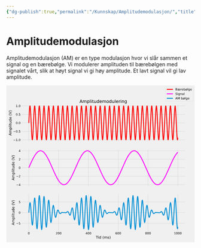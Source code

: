 ```yaml
---
{"dg-publish":true,"permalink":"/Kunnskap/Amplitudemodulasjon/","title":"Amplitudemodulasjon","tags":["naturfag","fysikk"]}
---
```



# Amplitudemodulasjon
Amplitudemodulasjon (AM) er en type modulasjon hvor vi slår sammen et signal og en bærebølge. Vi modulerer amplituden til bærebølgen med signalet vårt, slik at høyt signal vi gi høy amplitude. Et lavt signal vil gi lav amplitude.

<?xml version="1.0" encoding="utf-8" standalone="no"?>
<!DOCTYPE svg PUBLIC "-//W3C//DTD SVG 1.1//EN"
  "http://www.w3.org/Graphics/SVG/1.1/DTD/svg11.dtd">
<svg xmlns:xlink="http://www.w3.org/1999/xlink" width="864pt" height="720pt" viewBox="0 0 864 720" xmlns="http://www.w3.org/2000/svg" version="1.1">
 <metadata>
  <rdf:RDF xmlns:dc="http://purl.org/dc/elements/1.1/" xmlns:cc="http://creativecommons.org/ns#" xmlns:rdf="http://www.w3.org/1999/02/22-rdf-syntax-ns#">
   <cc:Work>
    <dc:type rdf:resource="http://purl.org/dc/dcmitype/StillImage"/>
    <dc:date>2023-02-14T16:48:11.974239</dc:date>
    <dc:format>image/svg+xml</dc:format>
    <dc:creator>
     <cc:Agent>
      <dc:title>Matplotlib v3.5.1, https://matplotlib.org/</dc:title>
     </cc:Agent>
    </dc:creator>
   </cc:Work>
  </rdf:RDF>
 </metadata>
 <defs>
  <style type="text/css">*{stroke-linejoin: round; stroke-linecap: butt}</style>
 </defs>
 <g id="figure_1">
  <g id="patch_1">
   <path d="M 0 720 
L 864 720 
L 864 0 
L 0 0 
z
" style="fill: #f0f0f0"/>
  </g>
  <g id="axes_1">
   <g id="patch_2">
    <path d="M 69.12 257.929412 
L 820.8 257.929412 
L 820.8 86.4 
L 69.12 86.4 
z
" style="fill: #f0f0f0"/>
   </g>
   <g id="matplotlib.axis_1">
    <g id="xtick_1">
     <g id="line2d_1">
      <path d="M 103.287273 257.929412 
L 103.287273 86.4 
" clip-path="url(#pc042edc741)" style="fill: none; stroke: #cbcbcb"/>
     </g>
     <g id="line2d_2"/>
    </g>
    <g id="xtick_2">
     <g id="line2d_3">
      <path d="M 239.956364 257.929412 
L 239.956364 86.4 
" clip-path="url(#pc042edc741)" style="fill: none; stroke: #cbcbcb"/>
     </g>
     <g id="line2d_4"/>
    </g>
    <g id="xtick_3">
     <g id="line2d_5">
      <path d="M 376.625455 257.929412 
L 376.625455 86.4 
" clip-path="url(#pc042edc741)" style="fill: none; stroke: #cbcbcb"/>
     </g>
     <g id="line2d_6"/>
    </g>
    <g id="xtick_4">
     <g id="line2d_7">
      <path d="M 513.294545 257.929412 
L 513.294545 86.4 
" clip-path="url(#pc042edc741)" style="fill: none; stroke: #cbcbcb"/>
     </g>
     <g id="line2d_8"/>
    </g>
    <g id="xtick_5">
     <g id="line2d_9">
      <path d="M 649.963636 257.929412 
L 649.963636 86.4 
" clip-path="url(#pc042edc741)" style="fill: none; stroke: #cbcbcb"/>
     </g>
     <g id="line2d_10"/>
    </g>
    <g id="xtick_6">
     <g id="line2d_11">
      <path d="M 786.632727 257.929412 
L 786.632727 86.4 
" clip-path="url(#pc042edc741)" style="fill: none; stroke: #cbcbcb"/>
     </g>
     <g id="line2d_12"/>
    </g>
   </g>
   <g id="matplotlib.axis_2">
    <g id="ytick_1">
     <g id="line2d_13">
      <path d="M 69.12 250.133384 
L 820.8 250.133384 
" clip-path="url(#pc042edc741)" style="fill: none; stroke: #cbcbcb"/>
     </g>
     <g id="line2d_14"/>
     <g id="text_1">
      <!-- −1.0 -->
      <g transform="translate(31.624063 255.45229)scale(0.14 -0.14)">
       <defs>
        <path id="DejaVuSans-2212" d="M 678 2272 
L 4684 2272 
L 4684 1741 
L 678 1741 
L 678 2272 
z
" transform="scale(0.015625)"/>
        <path id="DejaVuSans-31" d="M 794 531 
L 1825 531 
L 1825 4091 
L 703 3866 
L 703 4441 
L 1819 4666 
L 2450 4666 
L 2450 531 
L 3481 531 
L 3481 0 
L 794 0 
L 794 531 
z
" transform="scale(0.015625)"/>
        <path id="DejaVuSans-2e" d="M 684 794 
L 1344 794 
L 1344 0 
L 684 0 
L 684 794 
z
" transform="scale(0.015625)"/>
        <path id="DejaVuSans-30" d="M 2034 4250 
Q 1547 4250 1301 3770 
Q 1056 3291 1056 2328 
Q 1056 1369 1301 889 
Q 1547 409 2034 409 
Q 2525 409 2770 889 
Q 3016 1369 3016 2328 
Q 3016 3291 2770 3770 
Q 2525 4250 2034 4250 
z
M 2034 4750 
Q 2819 4750 3233 4129 
Q 3647 3509 3647 2328 
Q 3647 1150 3233 529 
Q 2819 -91 2034 -91 
Q 1250 -91 836 529 
Q 422 1150 422 2328 
Q 422 3509 836 4129 
Q 1250 4750 2034 4750 
z
" transform="scale(0.015625)"/>
       </defs>
       <use xlink:href="#DejaVuSans-2212"/>
       <use xlink:href="#DejaVuSans-31" x="83.789062"/>
       <use xlink:href="#DejaVuSans-2e" x="147.412109"/>
       <use xlink:href="#DejaVuSans-30" x="179.199219"/>
      </g>
     </g>
    </g>
    <g id="ytick_2">
     <g id="line2d_15">
      <path d="M 69.12 211.149228 
L 820.8 211.149228 
" clip-path="url(#pc042edc741)" style="fill: none; stroke: #cbcbcb"/>
     </g>
     <g id="line2d_16"/>
     <g id="text_2">
      <!-- −0.5 -->
      <g transform="translate(31.624063 216.468135)scale(0.14 -0.14)">
       <defs>
        <path id="DejaVuSans-35" d="M 691 4666 
L 3169 4666 
L 3169 4134 
L 1269 4134 
L 1269 2991 
Q 1406 3038 1543 3061 
Q 1681 3084 1819 3084 
Q 2600 3084 3056 2656 
Q 3513 2228 3513 1497 
Q 3513 744 3044 326 
Q 2575 -91 1722 -91 
Q 1428 -91 1123 -41 
Q 819 9 494 109 
L 494 744 
Q 775 591 1075 516 
Q 1375 441 1709 441 
Q 2250 441 2565 725 
Q 2881 1009 2881 1497 
Q 2881 1984 2565 2268 
Q 2250 2553 1709 2553 
Q 1456 2553 1204 2497 
Q 953 2441 691 2322 
L 691 4666 
z
" transform="scale(0.015625)"/>
       </defs>
       <use xlink:href="#DejaVuSans-2212"/>
       <use xlink:href="#DejaVuSans-30" x="83.789062"/>
       <use xlink:href="#DejaVuSans-2e" x="147.412109"/>
       <use xlink:href="#DejaVuSans-35" x="179.199219"/>
      </g>
     </g>
    </g>
    <g id="ytick_3">
     <g id="line2d_17">
      <path d="M 69.12 172.165073 
L 820.8 172.165073 
" clip-path="url(#pc042edc741)" style="fill: none; stroke: #cbcbcb"/>
     </g>
     <g id="line2d_18"/>
     <g id="text_3">
      <!-- 0.0 -->
      <g transform="translate(43.355625 177.483979)scale(0.14 -0.14)">
       <use xlink:href="#DejaVuSans-30"/>
       <use xlink:href="#DejaVuSans-2e" x="63.623047"/>
       <use xlink:href="#DejaVuSans-30" x="95.410156"/>
      </g>
     </g>
    </g>
    <g id="ytick_4">
     <g id="line2d_19">
      <path d="M 69.12 133.180917 
L 820.8 133.180917 
" clip-path="url(#pc042edc741)" style="fill: none; stroke: #cbcbcb"/>
     </g>
     <g id="line2d_20"/>
     <g id="text_4">
      <!-- 0.5 -->
      <g transform="translate(43.355625 138.499824)scale(0.14 -0.14)">
       <use xlink:href="#DejaVuSans-30"/>
       <use xlink:href="#DejaVuSans-2e" x="63.623047"/>
       <use xlink:href="#DejaVuSans-35" x="95.410156"/>
      </g>
     </g>
    </g>
    <g id="ytick_5">
     <g id="line2d_21">
      <path d="M 69.12 94.196762 
L 820.8 94.196762 
" clip-path="url(#pc042edc741)" style="fill: none; stroke: #cbcbcb"/>
     </g>
     <g id="line2d_22"/>
     <g id="text_5">
      <!-- 1.0 -->
      <g transform="translate(43.355625 99.515668)scale(0.14 -0.14)">
       <use xlink:href="#DejaVuSans-31"/>
       <use xlink:href="#DejaVuSans-2e" x="63.623047"/>
       <use xlink:href="#DejaVuSans-30" x="95.410156"/>
      </g>
     </g>
    </g>
    <g id="text_6">
     <!-- Amplitude (V) -->
     <g transform="translate(24.130187 230.181143)rotate(-90)scale(0.168 -0.168)">
      <defs>
       <path id="DejaVuSans-41" d="M 2188 4044 
L 1331 1722 
L 3047 1722 
L 2188 4044 
z
M 1831 4666 
L 2547 4666 
L 4325 0 
L 3669 0 
L 3244 1197 
L 1141 1197 
L 716 0 
L 50 0 
L 1831 4666 
z
" transform="scale(0.015625)"/>
       <path id="DejaVuSans-6d" d="M 3328 2828 
Q 3544 3216 3844 3400 
Q 4144 3584 4550 3584 
Q 5097 3584 5394 3201 
Q 5691 2819 5691 2113 
L 5691 0 
L 5113 0 
L 5113 2094 
Q 5113 2597 4934 2840 
Q 4756 3084 4391 3084 
Q 3944 3084 3684 2787 
Q 3425 2491 3425 1978 
L 3425 0 
L 2847 0 
L 2847 2094 
Q 2847 2600 2669 2842 
Q 2491 3084 2119 3084 
Q 1678 3084 1418 2786 
Q 1159 2488 1159 1978 
L 1159 0 
L 581 0 
L 581 3500 
L 1159 3500 
L 1159 2956 
Q 1356 3278 1631 3431 
Q 1906 3584 2284 3584 
Q 2666 3584 2933 3390 
Q 3200 3197 3328 2828 
z
" transform="scale(0.015625)"/>
       <path id="DejaVuSans-70" d="M 1159 525 
L 1159 -1331 
L 581 -1331 
L 581 3500 
L 1159 3500 
L 1159 2969 
Q 1341 3281 1617 3432 
Q 1894 3584 2278 3584 
Q 2916 3584 3314 3078 
Q 3713 2572 3713 1747 
Q 3713 922 3314 415 
Q 2916 -91 2278 -91 
Q 1894 -91 1617 61 
Q 1341 213 1159 525 
z
M 3116 1747 
Q 3116 2381 2855 2742 
Q 2594 3103 2138 3103 
Q 1681 3103 1420 2742 
Q 1159 2381 1159 1747 
Q 1159 1113 1420 752 
Q 1681 391 2138 391 
Q 2594 391 2855 752 
Q 3116 1113 3116 1747 
z
" transform="scale(0.015625)"/>
       <path id="DejaVuSans-6c" d="M 603 4863 
L 1178 4863 
L 1178 0 
L 603 0 
L 603 4863 
z
" transform="scale(0.015625)"/>
       <path id="DejaVuSans-69" d="M 603 3500 
L 1178 3500 
L 1178 0 
L 603 0 
L 603 3500 
z
M 603 4863 
L 1178 4863 
L 1178 4134 
L 603 4134 
L 603 4863 
z
" transform="scale(0.015625)"/>
       <path id="DejaVuSans-74" d="M 1172 4494 
L 1172 3500 
L 2356 3500 
L 2356 3053 
L 1172 3053 
L 1172 1153 
Q 1172 725 1289 603 
Q 1406 481 1766 481 
L 2356 481 
L 2356 0 
L 1766 0 
Q 1100 0 847 248 
Q 594 497 594 1153 
L 594 3053 
L 172 3053 
L 172 3500 
L 594 3500 
L 594 4494 
L 1172 4494 
z
" transform="scale(0.015625)"/>
       <path id="DejaVuSans-75" d="M 544 1381 
L 544 3500 
L 1119 3500 
L 1119 1403 
Q 1119 906 1312 657 
Q 1506 409 1894 409 
Q 2359 409 2629 706 
Q 2900 1003 2900 1516 
L 2900 3500 
L 3475 3500 
L 3475 0 
L 2900 0 
L 2900 538 
Q 2691 219 2414 64 
Q 2138 -91 1772 -91 
Q 1169 -91 856 284 
Q 544 659 544 1381 
z
M 1991 3584 
L 1991 3584 
z
" transform="scale(0.015625)"/>
       <path id="DejaVuSans-64" d="M 2906 2969 
L 2906 4863 
L 3481 4863 
L 3481 0 
L 2906 0 
L 2906 525 
Q 2725 213 2448 61 
Q 2172 -91 1784 -91 
Q 1150 -91 751 415 
Q 353 922 353 1747 
Q 353 2572 751 3078 
Q 1150 3584 1784 3584 
Q 2172 3584 2448 3432 
Q 2725 3281 2906 2969 
z
M 947 1747 
Q 947 1113 1208 752 
Q 1469 391 1925 391 
Q 2381 391 2643 752 
Q 2906 1113 2906 1747 
Q 2906 2381 2643 2742 
Q 2381 3103 1925 3103 
Q 1469 3103 1208 2742 
Q 947 2381 947 1747 
z
" transform="scale(0.015625)"/>
       <path id="DejaVuSans-65" d="M 3597 1894 
L 3597 1613 
L 953 1613 
Q 991 1019 1311 708 
Q 1631 397 2203 397 
Q 2534 397 2845 478 
Q 3156 559 3463 722 
L 3463 178 
Q 3153 47 2828 -22 
Q 2503 -91 2169 -91 
Q 1331 -91 842 396 
Q 353 884 353 1716 
Q 353 2575 817 3079 
Q 1281 3584 2069 3584 
Q 2775 3584 3186 3129 
Q 3597 2675 3597 1894 
z
M 3022 2063 
Q 3016 2534 2758 2815 
Q 2500 3097 2075 3097 
Q 1594 3097 1305 2825 
Q 1016 2553 972 2059 
L 3022 2063 
z
" transform="scale(0.015625)"/>
       <path id="DejaVuSans-20" transform="scale(0.015625)"/>
       <path id="DejaVuSans-28" d="M 1984 4856 
Q 1566 4138 1362 3434 
Q 1159 2731 1159 2009 
Q 1159 1288 1364 580 
Q 1569 -128 1984 -844 
L 1484 -844 
Q 1016 -109 783 600 
Q 550 1309 550 2009 
Q 550 2706 781 3412 
Q 1013 4119 1484 4856 
L 1984 4856 
z
" transform="scale(0.015625)"/>
       <path id="DejaVuSans-56" d="M 1831 0 
L 50 4666 
L 709 4666 
L 2188 738 
L 3669 4666 
L 4325 4666 
L 2547 0 
L 1831 0 
z
" transform="scale(0.015625)"/>
       <path id="DejaVuSans-29" d="M 513 4856 
L 1013 4856 
Q 1481 4119 1714 3412 
Q 1947 2706 1947 2009 
Q 1947 1309 1714 600 
Q 1481 -109 1013 -844 
L 513 -844 
Q 928 -128 1133 580 
Q 1338 1288 1338 2009 
Q 1338 2731 1133 3434 
Q 928 4138 513 4856 
z
" transform="scale(0.015625)"/>
      </defs>
      <use xlink:href="#DejaVuSans-41"/>
      <use xlink:href="#DejaVuSans-6d" x="68.408203"/>
      <use xlink:href="#DejaVuSans-70" x="165.820312"/>
      <use xlink:href="#DejaVuSans-6c" x="229.296875"/>
      <use xlink:href="#DejaVuSans-69" x="257.080078"/>
      <use xlink:href="#DejaVuSans-74" x="284.863281"/>
      <use xlink:href="#DejaVuSans-75" x="324.072266"/>
      <use xlink:href="#DejaVuSans-64" x="387.451172"/>
      <use xlink:href="#DejaVuSans-65" x="450.927734"/>
      <use xlink:href="#DejaVuSans-20" x="512.451172"/>
      <use xlink:href="#DejaVuSans-28" x="544.238281"/>
      <use xlink:href="#DejaVuSans-56" x="583.251953"/>
      <use xlink:href="#DejaVuSans-29" x="651.660156"/>
     </g>
    </g>
   </g>
   <g id="line2d_23">
    <path d="M 103.287273 172.165073 
L 105.337309 128.140853 
L 106.020655 116.23403 
L 106.704 106.557001 
L 107.387345 99.495559 
L 108.070691 95.331222 
L 108.754036 94.230007 
L 109.437382 96.235818 
L 110.120727 101.268688 
L 110.804073 109.127974 
L 111.487418 119.500349 
L 112.854109 146.046613 
L 116.270836 219.870599 
L 116.954182 231.171685 
L 117.637527 240.120364 
L 118.320873 246.359879 
L 119.004218 249.641482 
L 119.687564 249.834345 
L 120.370909 246.930779 
L 121.054255 241.04654 
L 121.7376 232.416215 
L 122.420945 221.383866 
L 123.787636 193.950627 
L 126.521018 133.639889 
L 127.887709 110.28413 
L 128.571055 102.09432 
L 129.2544 96.698011 
L 129.937745 94.310335 
L 130.621091 95.026481 
L 131.304436 98.8179 
L 131.987782 105.533439 
L 132.671127 114.905371 
L 134.037818 140.032891 
L 138.137891 226.73312 
L 138.821236 236.709304 
L 139.504582 244.112314 
L 140.187927 248.647014 
L 140.871273 250.13262 
L 141.554618 248.509907 
L 142.237964 243.843565 
L 142.921309 236.319629 
L 143.604655 226.238052 
L 144.971345 200.095605 
L 148.388073 126.002101 
L 149.071418 114.439215 
L 149.754764 105.177677 
L 150.438109 98.586715 
L 151.121455 94.92909 
L 151.8048 94.35062 
L 152.488145 96.874367 
L 153.171491 102.399716 
L 153.854836 110.70639 
L 154.538182 121.463228 
L 155.904873 148.531446 
L 158.638255 208.999017 
L 160.004945 232.85187 
L 160.688291 241.367175 
L 161.371636 247.123612 
L 162.054982 249.891687 
L 162.738327 249.561048 
L 163.421673 246.144876 
L 164.105018 239.779362 
L 164.788364 230.71828 
L 165.471709 219.322866 
L 166.8384 191.421192 
L 169.571782 131.382519 
L 170.255127 118.993521 
L 170.938473 108.724306 
L 171.621818 100.984273 
L 172.305164 96.081995 
L 172.988509 94.212909 
L 173.671855 95.45153 
L 174.3552 99.748477 
L 175.038545 106.932446 
L 175.721891 116.717033 
L 177.088582 142.439616 
L 180.505309 216.75715 
L 181.188655 228.574737 
L 181.872 238.143449 
L 182.555345 245.08181 
L 183.238691 249.113212 
L 183.922036 250.076934 
L 184.605382 247.934556 
L 185.288727 242.771488 
L 185.972073 234.793565 
L 186.655418 224.318842 
L 188.022109 197.632262 
L 191.438836 123.915551 
L 192.122182 112.709678 
L 192.805527 103.874104 
L 193.488873 97.761076 
L 194.172218 94.6143 
L 194.855564 94.559228 
L 195.538909 97.598057 
L 196.222255 103.609637 
L 196.9056 112.354306 
L 197.588945 123.483442 
L 198.955636 151.043006 
L 201.689018 211.288737 
L 202.372364 223.907486 
L 203.055709 234.463428 
L 203.739055 242.535731 
L 204.4224 247.802578 
L 205.105745 250.053997 
L 205.789091 249.20023 
L 206.472436 245.275314 
L 207.155782 238.435724 
L 207.839127 228.954132 
L 209.205818 203.667206 
L 213.305891 117.106233 
L 213.989236 107.236222 
L 214.672582 99.95472 
L 215.355927 95.552016 
L 216.039273 94.203634 
L 216.722618 95.963328 
L 217.405964 100.760945 
L 218.089309 108.405219 
L 218.772655 118.591398 
L 220.139345 144.879956 
L 223.556073 218.882394 
L 224.239418 230.352564 
L 224.922764 239.502982 
L 225.606109 245.968851 
L 226.289455 249.492395 
L 226.9728 249.933143 
L 227.656145 247.273524 
L 228.339491 241.619567 
L 229.022836 233.19668 
L 229.706182 222.340654 
L 231.072873 195.14012 
L 233.806255 134.724317 
L 235.172945 111.047375 
L 235.856291 102.647757 
L 236.539636 97.019574 
L 237.222982 94.387206 
L 237.906327 94.855595 
L 238.589673 98.406069 
L 239.273018 104.897083 
L 239.956364 114.069858 
L 241.323055 138.905604 
L 245.423127 225.839287 
L 246.106473 236.004537 
L 246.789818 243.62471 
L 247.473164 248.396012 
L 248.156509 250.128228 
L 248.839855 248.752298 
L 249.5232 244.323077 
L 250.206545 237.017145 
L 250.889891 227.125765 
L 252.256582 201.251367 
L 255.673309 127.008632 
L 256.356655 115.281207 
L 257.04 105.821562 
L 257.723345 99.006824 
L 258.406691 95.108674 
L 259.090036 94.28252 
L 259.773382 96.561297 
L 260.456727 101.854158 
L 261.140073 109.950094 
L 261.823418 120.526344 
L 263.190109 147.35115 
L 266.606836 220.954809 
L 267.290182 232.064591 
L 267.973527 240.786368 
L 268.656873 246.772431 
L 269.340218 249.784134 
L 270.023564 249.70141 
L 270.706909 246.527556 
L 271.390255 240.389105 
L 272.0736 231.530778 
L 272.756945 220.305727 
L 274.123636 192.621997 
L 276.857018 132.445993 
L 277.540364 119.908436 
L 278.223709 109.454186 
L 278.907055 101.500022 
L 279.5904 96.36305 
L 280.273745 94.248065 
L 280.957091 95.239386 
L 281.640436 99.297491 
L 282.323782 106.260596 
L 283.007127 115.851106 
L 284.373818 141.295458 
L 287.790545 215.732911 
L 288.473891 227.710392 
L 289.157236 237.473455 
L 289.840582 244.63288 
L 290.523927 248.903242 
L 291.207273 250.114295 
L 291.890618 248.217759 
L 292.573964 243.289242 
L 293.257309 235.525229 
L 293.940655 225.235246 
L 295.307345 198.802637 
L 298.724073 124.897062 
L 299.407418 113.520507 
L 300.090764 104.481925 
L 300.774109 98.141657 
L 301.457455 94.752469 
L 302.1408 94.449478 
L 302.824145 97.244761 
L 303.507491 103.026882 
L 304.190836 111.565323 
L 304.874182 122.519686 
L 306.240873 149.850405 
L 308.974255 210.209706 
L 310.340945 233.708882 
L 311.024291 241.992156 
L 311.707636 247.491644 
L 312.390982 249.988099 
L 313.074327 249.381996 
L 313.757673 245.697498 
L 314.441018 239.081494 
L 315.124364 229.797743 
L 316.491055 204.799058 
L 320.591127 117.992401 
L 321.274473 107.931912 
L 321.957818 100.432196 
L 322.641164 95.792244 
L 323.324509 94.197035 
L 324.007855 95.710166 
L 324.6912 100.271313 
L 325.374545 107.698637 
L 326.057891 117.696035 
L 327.424582 143.72022 
L 330.841309 217.88234 
L 331.524655 229.518684 
L 332.208 238.868521 
L 332.891345 245.559101 
L 333.574691 249.323694 
L 334.258036 250.012216 
L 334.941382 247.597217 
L 335.624727 242.174978 
L 336.308073 233.961664 
L 336.991418 223.284715 
L 338.358109 196.323785 
L 341.091491 135.818242 
L 342.458182 111.826123 
L 343.141527 103.218826 
L 343.824873 97.360199 
L 344.508218 94.483805 
L 345.191564 94.704318 
L 345.874909 98.012948 
L 346.558255 104.277788 
L 347.2416 113.249081 
L 347.924945 124.569168 
L 349.291636 152.374894 
L 352.025018 212.476456 
L 352.708364 224.931839 
L 353.391709 235.283578 
L 354.075055 243.11898 
L 354.7584 248.125675 
L 355.441745 250.10406 
L 356.125091 248.975263 
L 356.808436 244.784286 
L 357.491782 237.698211 
L 358.175127 227.999536 
L 359.541818 202.399752 
L 362.958545 128.026616 
L 363.641891 116.137627 
L 364.325236 106.482275 
L 365.008582 99.445489 
L 365.691927 95.307803 
L 366.375273 94.234174 
L 367.058618 96.267404 
L 367.741964 101.326435 
L 368.425309 109.209578 
L 369.108655 119.602559 
L 370.475345 146.177148 
L 373.892073 219.98007 
L 374.575418 231.262119 
L 375.258764 240.188156 
L 375.942109 246.402327 
L 376.625455 249.656893 
L 377.3088 249.822104 
L 377.992145 246.891375 
L 378.675491 240.981544 
L 379.358836 232.328217 
L 380.042182 221.276376 
L 381.408873 193.817613 
L 384.142255 133.519542 
L 385.508945 110.199973 
L 386.192291 102.033694 
L 386.875636 96.663331 
L 387.558982 94.302985 
L 388.242327 95.046754 
L 388.925673 98.864987 
L 389.609018 105.605464 
L 390.292364 114.999462 
L 391.659055 140.159129 
L 395.759127 226.831957 
L 396.442473 236.786897 
L 397.125818 244.165568 
L 397.809164 248.673807 
L 398.492509 250.131884 
L 399.175855 248.481671 
L 399.8592 243.788955 
L 400.542545 236.240822 
L 401.225891 226.13819 
L 402.592582 199.966256 
L 406.009309 125.890562 
L 406.692655 114.34621 
L 407.376 105.106914 
L 408.059345 98.541015 
L 408.742691 94.910275 
L 409.426036 94.359439 
L 410.109382 96.910469 
L 410.792727 102.461663 
L 411.476073 110.791711 
L 412.159418 121.568522 
L 413.526109 148.663464 
L 416.259491 209.121026 
L 417.626182 232.938726 
L 418.309527 241.430868 
L 418.992873 247.161602 
L 419.676218 249.902461 
L 420.359564 249.544176 
L 421.042909 246.10103 
L 421.726255 239.71029 
L 422.4096 230.626736 
L 423.092945 219.2125 
L 424.459636 191.286956 
L 427.193018 131.264544 
L 427.876364 118.892311 
L 428.559709 108.643895 
L 429.243055 100.927868 
L 429.9264 96.051844 
L 430.609745 94.210213 
L 431.293091 95.476397 
L 431.976436 99.799917 
L 432.659782 107.008407 
L 433.343127 116.814488 
L 434.709818 142.567699 
L 438.126545 216.870689 
L 438.809891 228.670256 
L 439.493236 238.21714 
L 440.176582 245.130736 
L 440.859927 249.135421 
L 441.543273 250.071542 
L 442.226618 247.901778 
L 442.909964 242.71263 
L 443.593309 234.710973 
L 444.276655 224.215809 
L 445.643345 197.501322 
L 449.060073 123.806836 
L 449.743418 112.620176 
L 450.426764 103.807384 
L 451.110109 97.719797 
L 451.793455 94.600108 
L 452.4768 94.57269 
L 453.160145 97.638635 
L 453.843491 103.675714 
L 454.526836 112.443247 
L 455.210182 123.591701 
L 456.576873 151.176357 
L 459.310255 211.408473 
L 459.9936 224.011007 
L 460.676945 234.546608 
L 461.360291 242.595253 
L 462.043636 247.83607 
L 462.726982 250.060122 
L 463.410327 249.178745 
L 464.093673 245.227076 
L 464.777018 238.362655 
L 465.460364 228.859145 
L 466.827055 203.540468 
L 470.927127 117.008259 
L 471.610473 107.159648 
L 472.293818 99.902599 
L 472.977164 95.526427 
L 473.660509 94.205596 
L 474.343855 95.992763 
L 475.0272 100.816679 
L 475.710545 108.485031 
L 476.393891 118.692105 
L 477.760582 145.009737 
L 481.177309 218.993202 
L 481.860655 230.444657 
L 482.544 239.572689 
L 483.227345 246.013392 
L 483.910691 249.509995 
L 484.594036 249.923101 
L 485.277382 247.236239 
L 485.960727 241.556527 
L 486.644073 233.110396 
L 487.327418 222.234568 
L 488.694109 195.007737 
L 491.427491 134.602893 
L 492.794182 110.961478 
L 493.477527 102.585155 
L 494.160873 96.982764 
L 494.844218 94.377654 
L 495.527564 94.873684 
L 496.210909 98.451077 
L 496.894255 104.967214 
L 497.5776 114.162318 
L 498.944291 139.030919 
L 503.044364 225.939656 
L 503.727709 236.083947 
L 504.411055 243.679994 
L 505.0944 248.424966 
L 505.777745 250.129697 
L 506.461091 248.726225 
L 507.144436 244.270501 
L 507.827782 236.940161 
L 508.511127 227.027443 
L 509.877818 201.122823 
L 513.294545 126.895799 
L 513.977891 115.186579 
L 514.661236 105.748912 
L 515.344582 98.959047 
L 516.027927 95.087676 
L 516.711273 94.289137 
L 517.394618 96.595266 
L 518.077964 101.914124 
L 518.761309 110.033667 
L 519.444655 120.630192 
L 520.811345 147.482484 
L 524.228073 221.062761 
L 524.911418 232.153154 
L 525.594764 240.852012 
L 526.278109 246.812538 
L 526.961455 249.797106 
L 527.6448 249.686729 
L 528.328145 246.485808 
L 529.011491 240.321954 
L 529.694836 231.440901 
L 530.378182 220.196707 
L 531.744873 192.488321 
L 534.478255 132.326878 
L 535.1616 119.805733 
L 535.844945 109.37199 
L 536.528291 101.441609 
L 537.211636 96.330749 
L 537.894982 94.243165 
L 538.578327 95.262081 
L 539.261673 99.346876 
L 539.945018 106.334704 
L 540.628364 115.94698 
L 541.995055 141.422685 
L 545.411782 215.847699 
L 546.095127 227.807496 
L 546.778473 237.549005 
L 547.461818 244.683863 
L 548.145164 248.927626 
L 548.828509 250.111108 
L 549.511855 248.187127 
L 550.1952 243.232388 
L 550.878545 235.444418 
L 551.561891 225.133701 
L 552.928582 198.672433 
L 556.345309 124.786994 
L 557.028655 113.429333 
L 557.712 104.41328 
L 558.395345 98.098278 
L 559.078691 94.736085 
L 559.762036 94.460742 
L 560.445382 97.283225 
L 561.128727 103.091011 
L 561.812073 111.652562 
L 562.495418 122.626556 
L 563.862109 149.983143 
L 566.595491 210.330536 
L 567.962182 233.793815 
L 568.645527 242.053662 
L 569.328873 247.527271 
L 570.012218 249.996427 
L 570.695564 249.362693 
L 571.378909 245.651333 
L 572.062255 239.010308 
L 572.7456 229.704374 
L 574.112291 204.673225 
L 578.212364 117.892881 
L 578.895709 107.85351 
L 579.579055 100.378039 
L 580.2624 95.76449 
L 580.945745 94.196791 
L 581.629091 95.737442 
L 582.312436 100.325021 
L 582.995782 107.776636 
L 583.679127 117.795216 
L 585.045818 143.849215 
L 588.462545 217.994457 
L 589.145891 229.612413 
L 589.829236 238.940125 
L 590.512582 245.605726 
L 591.195927 249.34348 
L 591.879273 250.004374 
L 592.562618 247.562062 
L 593.245964 242.113909 
L 593.929309 233.877117 
L 594.612655 223.18006 
L 595.979345 196.192067 
L 598.712727 135.695773 
L 600.079418 111.738506 
L 600.762764 103.154265 
L 601.446109 97.321266 
L 602.129455 94.472054 
L 602.8128 94.720218 
L 603.496145 98.055863 
L 604.179491 104.346009 
L 604.862836 113.339887 
L 605.546182 124.678939 
L 606.912873 152.508886 
L 609.646255 212.594942 
L 610.3296 225.033716 
L 611.012945 235.364784 
L 611.696291 243.176279 
L 612.379636 248.156782 
L 613.062982 250.107735 
L 613.746327 248.95136 
L 614.429673 244.733758 
L 615.113018 237.623071 
L 615.796364 227.902781 
L 617.163055 202.272045 
L 620.579782 127.912519 
L 621.263127 116.041401 
L 621.946473 106.407756 
L 622.629818 99.395648 
L 623.313164 95.284627 
L 623.996509 94.238587 
L 624.679855 96.29923 
L 625.3632 101.384405 
L 626.046545 109.291381 
L 626.729891 119.704934 
L 628.096582 146.307765 
L 631.513309 220.08939 
L 632.196655 231.352367 
L 632.88 240.255733 
L 633.563345 246.44454 
L 634.246691 249.672059 
L 634.930036 249.809618 
L 635.613382 246.851735 
L 636.296727 240.91633 
L 636.980073 232.24003 
L 637.663418 221.16873 
L 639.030109 193.684531 
L 641.763491 133.399316 
L 643.130182 110.116012 
L 643.813527 101.973289 
L 644.496873 96.62889 
L 645.180218 94.295881 
L 645.863564 95.06727 
L 646.546909 98.912306 
L 647.230255 105.677698 
L 647.9136 115.093733 
L 649.280291 140.285469 
L 653.380364 226.930622 
L 654.063709 236.864285 
L 654.747055 244.218595 
L 655.4304 248.700359 
L 656.113745 250.130902 
L 656.797091 248.453194 
L 657.480436 243.734119 
L 658.163782 236.161812 
L 658.847127 226.038157 
L 660.213818 199.83682 
L 663.630545 125.779169 
L 664.313891 114.253387 
L 664.997236 105.036362 
L 665.680582 98.495547 
L 666.363927 94.891703 
L 667.047273 94.368504 
L 667.730618 96.946809 
L 668.413964 102.523829 
L 669.097309 110.877226 
L 669.780655 121.673975 
L 671.147345 148.795556 
L 673.880727 209.242918 
L 675.247418 233.02539 
L 675.930764 241.494343 
L 676.614109 247.199356 
L 677.297455 249.91299 
L 677.9808 249.527059 
L 678.664145 246.056951 
L 679.347491 239.641006 
L 680.030836 230.535008 
L 680.714182 219.101986 
L 682.080873 191.152659 
L 684.814255 131.146698 
L 685.4976 118.791269 
L 686.180945 108.563685 
L 686.864291 100.871687 
L 687.547636 96.021932 
L 688.230982 94.207764 
L 688.914327 95.501507 
L 689.597673 99.851585 
L 690.281018 107.084574 
L 690.964364 116.912117 
L 692.331055 142.695875 
L 695.747782 216.984087 
L 696.431127 228.765597 
L 697.114473 238.290623 
L 697.797818 245.179431 
L 698.481164 249.157388 
L 699.164509 250.065904 
L 699.847855 247.86876 
L 700.5312 242.653549 
L 701.214545 234.628184 
L 701.897891 224.112613 
L 703.264582 197.370302 
L 706.681309 123.698273 
L 707.364655 112.530862 
L 708.048 103.740879 
L 708.731345 97.678753 
L 709.414691 94.586161 
L 710.098036 94.586396 
L 710.781382 97.679448 
L 711.464727 103.742006 
L 712.148073 112.532376 
L 712.831418 123.700114 
L 714.198109 151.309773 
L 716.931491 211.528085 
L 717.614836 224.114365 
L 718.298182 234.629591 
L 718.981527 242.654553 
L 719.664873 247.869322 
L 720.348218 250.066002 
L 721.031564 249.157017 
L 721.714909 245.178607 
L 722.398255 238.289377 
L 723.0816 228.76398 
L 724.448291 203.413631 
L 728.548364 116.910458 
L 729.231709 107.08328 
L 729.915055 99.850707 
L 730.5984 95.501079 
L 731.281745 94.207803 
L 731.965091 96.022438 
L 732.648436 100.872639 
L 733.331782 108.565044 
L 734.015127 118.792982 
L 735.381818 145.139605 
L 738.798545 219.103862 
L 739.481891 230.536566 
L 740.165236 239.642183 
L 740.848582 246.0577 
L 741.531927 249.527352 
L 742.215273 249.912813 
L 742.898618 247.198718 
L 743.581964 241.493268 
L 744.265309 233.023921 
L 744.948655 222.128324 
L 746.315345 194.875282 
L 749.048727 134.481588 
L 750.415418 110.875773 
L 751.098764 102.522772 
L 751.782109 96.946191 
L 752.465455 94.368348 
L 753.1488 94.892016 
L 753.832145 98.496316 
L 754.515491 105.037558 
L 755.198836 114.254961 
L 756.565527 139.156339 
L 760.6656 226.039856 
L 761.348945 236.163155 
L 762.032291 243.735052 
L 762.715636 248.453679 
L 763.398982 250.130921 
L 764.082327 248.699911 
L 764.765673 244.217697 
L 765.449018 236.862974 
L 766.132364 226.928949 
L 767.499055 200.994188 
L 770.915782 126.78311 
L 771.599127 115.092131 
L 772.282473 105.676471 
L 772.965818 98.911501 
L 773.649164 95.06692 
L 774.332509 94.295999 
L 775.015855 96.629473 
L 775.6992 101.974312 
L 776.382545 110.117435 
L 777.065891 120.734202 
L 778.432582 147.613896 
L 781.849309 221.170558 
L 782.532655 232.241528 
L 783.216 240.917439 
L 783.899345 246.85241 
L 784.582691 249.809832 
L 785.266036 249.671803 
L 785.949382 246.443825 
L 786.632727 240.254588 
L 786.632727 240.254588 
" clip-path="url(#pc042edc741)" style="fill: none; stroke: #ff0000; stroke-width: 4"/>
   </g>
   <g id="patch_3">
    <path d="M 69.12 257.929412 
L 69.12 86.4 
" style="fill: none; stroke: #f0f0f0; stroke-width: 3; stroke-linejoin: miter; stroke-linecap: square"/>
   </g>
   <g id="patch_4">
    <path d="M 820.8 257.929412 
L 820.8 86.4 
" style="fill: none; stroke: #f0f0f0; stroke-width: 3; stroke-linejoin: miter; stroke-linecap: square"/>
   </g>
   <g id="patch_5">
    <path d="M 69.12 257.929412 
L 820.8 257.929412 
" style="fill: none; stroke: #f0f0f0; stroke-width: 3; stroke-linejoin: miter; stroke-linecap: square"/>
   </g>
   <g id="patch_6">
    <path d="M 69.12 86.4 
L 820.8 86.4 
" style="fill: none; stroke: #f0f0f0; stroke-width: 3; stroke-linejoin: miter; stroke-linecap: square"/>
   </g>
   <g id="text_7">
    <!-- Amplitudemodulering -->
    <g transform="translate(335.79675 80.4)scale(0.2016 -0.2016)">
     <defs>
      <path id="DejaVuSans-6f" d="M 1959 3097 
Q 1497 3097 1228 2736 
Q 959 2375 959 1747 
Q 959 1119 1226 758 
Q 1494 397 1959 397 
Q 2419 397 2687 759 
Q 2956 1122 2956 1747 
Q 2956 2369 2687 2733 
Q 2419 3097 1959 3097 
z
M 1959 3584 
Q 2709 3584 3137 3096 
Q 3566 2609 3566 1747 
Q 3566 888 3137 398 
Q 2709 -91 1959 -91 
Q 1206 -91 779 398 
Q 353 888 353 1747 
Q 353 2609 779 3096 
Q 1206 3584 1959 3584 
z
" transform="scale(0.015625)"/>
      <path id="DejaVuSans-72" d="M 2631 2963 
Q 2534 3019 2420 3045 
Q 2306 3072 2169 3072 
Q 1681 3072 1420 2755 
Q 1159 2438 1159 1844 
L 1159 0 
L 581 0 
L 581 3500 
L 1159 3500 
L 1159 2956 
Q 1341 3275 1631 3429 
Q 1922 3584 2338 3584 
Q 2397 3584 2469 3576 
Q 2541 3569 2628 3553 
L 2631 2963 
z
" transform="scale(0.015625)"/>
      <path id="DejaVuSans-6e" d="M 3513 2113 
L 3513 0 
L 2938 0 
L 2938 2094 
Q 2938 2591 2744 2837 
Q 2550 3084 2163 3084 
Q 1697 3084 1428 2787 
Q 1159 2491 1159 1978 
L 1159 0 
L 581 0 
L 581 3500 
L 1159 3500 
L 1159 2956 
Q 1366 3272 1645 3428 
Q 1925 3584 2291 3584 
Q 2894 3584 3203 3211 
Q 3513 2838 3513 2113 
z
" transform="scale(0.015625)"/>
      <path id="DejaVuSans-67" d="M 2906 1791 
Q 2906 2416 2648 2759 
Q 2391 3103 1925 3103 
Q 1463 3103 1205 2759 
Q 947 2416 947 1791 
Q 947 1169 1205 825 
Q 1463 481 1925 481 
Q 2391 481 2648 825 
Q 2906 1169 2906 1791 
z
M 3481 434 
Q 3481 -459 3084 -895 
Q 2688 -1331 1869 -1331 
Q 1566 -1331 1297 -1286 
Q 1028 -1241 775 -1147 
L 775 -588 
Q 1028 -725 1275 -790 
Q 1522 -856 1778 -856 
Q 2344 -856 2625 -561 
Q 2906 -266 2906 331 
L 2906 616 
Q 2728 306 2450 153 
Q 2172 0 1784 0 
Q 1141 0 747 490 
Q 353 981 353 1791 
Q 353 2603 747 3093 
Q 1141 3584 1784 3584 
Q 2172 3584 2450 3431 
Q 2728 3278 2906 2969 
L 2906 3500 
L 3481 3500 
L 3481 434 
z
" transform="scale(0.015625)"/>
     </defs>
     <use xlink:href="#DejaVuSans-41"/>
     <use xlink:href="#DejaVuSans-6d" x="68.408203"/>
     <use xlink:href="#DejaVuSans-70" x="165.820312"/>
     <use xlink:href="#DejaVuSans-6c" x="229.296875"/>
     <use xlink:href="#DejaVuSans-69" x="257.080078"/>
     <use xlink:href="#DejaVuSans-74" x="284.863281"/>
     <use xlink:href="#DejaVuSans-75" x="324.072266"/>
     <use xlink:href="#DejaVuSans-64" x="387.451172"/>
     <use xlink:href="#DejaVuSans-65" x="450.927734"/>
     <use xlink:href="#DejaVuSans-6d" x="512.451172"/>
     <use xlink:href="#DejaVuSans-6f" x="609.863281"/>
     <use xlink:href="#DejaVuSans-64" x="671.044922"/>
     <use xlink:href="#DejaVuSans-75" x="734.521484"/>
     <use xlink:href="#DejaVuSans-6c" x="797.900391"/>
     <use xlink:href="#DejaVuSans-65" x="825.683594"/>
     <use xlink:href="#DejaVuSans-72" x="887.207031"/>
     <use xlink:href="#DejaVuSans-69" x="928.320312"/>
     <use xlink:href="#DejaVuSans-6e" x="956.103516"/>
     <use xlink:href="#DejaVuSans-67" x="1019.482422"/>
    </g>
   </g>
  </g>
  <g id="axes_2">
   <g id="patch_7">
    <path d="M 69.12 463.764706 
L 820.8 463.764706 
L 820.8 292.235294 
L 69.12 292.235294 
z
" style="fill: #f0f0f0"/>
   </g>
   <g id="matplotlib.axis_3">
    <g id="xtick_7">
     <g id="line2d_24">
      <path d="M 103.287273 463.764706 
L 103.287273 292.235294 
" clip-path="url(#p88ac2bfdc6)" style="fill: none; stroke: #cbcbcb"/>
     </g>
     <g id="line2d_25"/>
    </g>
    <g id="xtick_8">
     <g id="line2d_26">
      <path d="M 239.956364 463.764706 
L 239.956364 292.235294 
" clip-path="url(#p88ac2bfdc6)" style="fill: none; stroke: #cbcbcb"/>
     </g>
     <g id="line2d_27"/>
    </g>
    <g id="xtick_9">
     <g id="line2d_28">
      <path d="M 376.625455 463.764706 
L 376.625455 292.235294 
" clip-path="url(#p88ac2bfdc6)" style="fill: none; stroke: #cbcbcb"/>
     </g>
     <g id="line2d_29"/>
    </g>
    <g id="xtick_10">
     <g id="line2d_30">
      <path d="M 513.294545 463.764706 
L 513.294545 292.235294 
" clip-path="url(#p88ac2bfdc6)" style="fill: none; stroke: #cbcbcb"/>
     </g>
     <g id="line2d_31"/>
    </g>
    <g id="xtick_11">
     <g id="line2d_32">
      <path d="M 649.963636 463.764706 
L 649.963636 292.235294 
" clip-path="url(#p88ac2bfdc6)" style="fill: none; stroke: #cbcbcb"/>
     </g>
     <g id="line2d_33"/>
    </g>
    <g id="xtick_12">
     <g id="line2d_34">
      <path d="M 786.632727 463.764706 
L 786.632727 292.235294 
" clip-path="url(#p88ac2bfdc6)" style="fill: none; stroke: #cbcbcb"/>
     </g>
     <g id="line2d_35"/>
    </g>
   </g>
   <g id="matplotlib.axis_4">
    <g id="ytick_6">
     <g id="line2d_36">
      <path d="M 69.12 455.967974 
L 820.8 455.967974 
" clip-path="url(#p88ac2bfdc6)" style="fill: none; stroke: #cbcbcb"/>
     </g>
     <g id="line2d_37"/>
     <g id="text_8">
      <!-- −4 -->
      <g transform="translate(44.980938 461.286881)scale(0.14 -0.14)">
       <defs>
        <path id="DejaVuSans-34" d="M 2419 4116 
L 825 1625 
L 2419 1625 
L 2419 4116 
z
M 2253 4666 
L 3047 4666 
L 3047 1625 
L 3713 1625 
L 3713 1100 
L 3047 1100 
L 3047 0 
L 2419 0 
L 2419 1100 
L 313 1100 
L 313 1709 
L 2253 4666 
z
" transform="scale(0.015625)"/>
       </defs>
       <use xlink:href="#DejaVuSans-2212"/>
       <use xlink:href="#DejaVuSans-34" x="83.789062"/>
      </g>
     </g>
    </g>
    <g id="ytick_7">
     <g id="line2d_38">
      <path d="M 69.12 416.983924 
L 820.8 416.983924 
" clip-path="url(#p88ac2bfdc6)" style="fill: none; stroke: #cbcbcb"/>
     </g>
     <g id="line2d_39"/>
     <g id="text_9">
      <!-- −2 -->
      <g transform="translate(44.980938 422.30283)scale(0.14 -0.14)">
       <defs>
        <path id="DejaVuSans-32" d="M 1228 531 
L 3431 531 
L 3431 0 
L 469 0 
L 469 531 
Q 828 903 1448 1529 
Q 2069 2156 2228 2338 
Q 2531 2678 2651 2914 
Q 2772 3150 2772 3378 
Q 2772 3750 2511 3984 
Q 2250 4219 1831 4219 
Q 1534 4219 1204 4116 
Q 875 4013 500 3803 
L 500 4441 
Q 881 4594 1212 4672 
Q 1544 4750 1819 4750 
Q 2544 4750 2975 4387 
Q 3406 4025 3406 3419 
Q 3406 3131 3298 2873 
Q 3191 2616 2906 2266 
Q 2828 2175 2409 1742 
Q 1991 1309 1228 531 
z
" transform="scale(0.015625)"/>
       </defs>
       <use xlink:href="#DejaVuSans-2212"/>
       <use xlink:href="#DejaVuSans-32" x="83.789062"/>
      </g>
     </g>
    </g>
    <g id="ytick_8">
     <g id="line2d_40">
      <path d="M 69.12 377.999874 
L 820.8 377.999874 
" clip-path="url(#p88ac2bfdc6)" style="fill: none; stroke: #cbcbcb"/>
     </g>
     <g id="line2d_41"/>
     <g id="text_10">
      <!-- 0 -->
      <g transform="translate(56.7125 383.31878)scale(0.14 -0.14)">
       <use xlink:href="#DejaVuSans-30"/>
      </g>
     </g>
    </g>
    <g id="ytick_9">
     <g id="line2d_42">
      <path d="M 69.12 339.015823 
L 820.8 339.015823 
" clip-path="url(#p88ac2bfdc6)" style="fill: none; stroke: #cbcbcb"/>
     </g>
     <g id="line2d_43"/>
     <g id="text_11">
      <!-- 2 -->
      <g transform="translate(56.7125 344.334729)scale(0.14 -0.14)">
       <use xlink:href="#DejaVuSans-32"/>
      </g>
     </g>
    </g>
    <g id="ytick_10">
     <g id="line2d_44">
      <path d="M 69.12 300.031773 
L 820.8 300.031773 
" clip-path="url(#p88ac2bfdc6)" style="fill: none; stroke: #cbcbcb"/>
     </g>
     <g id="line2d_45"/>
     <g id="text_12">
      <!-- 4 -->
      <g transform="translate(56.7125 305.350679)scale(0.14 -0.14)">
       <use xlink:href="#DejaVuSans-34"/>
      </g>
     </g>
    </g>
    <g id="text_13">
     <!-- Amplitude (V) -->
     <g transform="translate(37.487063 436.016437)rotate(-90)scale(0.168 -0.168)">
      <use xlink:href="#DejaVuSans-41"/>
      <use xlink:href="#DejaVuSans-6d" x="68.408203"/>
      <use xlink:href="#DejaVuSans-70" x="165.820312"/>
      <use xlink:href="#DejaVuSans-6c" x="229.296875"/>
      <use xlink:href="#DejaVuSans-69" x="257.080078"/>
      <use xlink:href="#DejaVuSans-74" x="284.863281"/>
      <use xlink:href="#DejaVuSans-75" x="324.072266"/>
      <use xlink:href="#DejaVuSans-64" x="387.451172"/>
      <use xlink:href="#DejaVuSans-65" x="450.927734"/>
      <use xlink:href="#DejaVuSans-20" x="512.451172"/>
      <use xlink:href="#DejaVuSans-28" x="544.238281"/>
      <use xlink:href="#DejaVuSans-56" x="583.251953"/>
      <use xlink:href="#DejaVuSans-29" x="651.660156"/>
     </g>
    </g>
   </g>
   <g id="line2d_46">
    <path d="M 103.287273 377.999874 
L 112.170764 357.955791 
L 116.954182 347.637665 
L 121.054255 339.259073 
L 124.470982 332.697666 
L 127.887709 326.588903 
L 131.304436 320.993822 
L 134.037818 316.925362 
L 136.7712 313.247571 
L 139.504582 309.983973 
L 141.554618 307.820751 
L 143.604655 305.910099 
L 145.654691 304.258891 
L 147.704727 302.873072 
L 149.754764 301.757628 
L 151.8048 300.916573 
L 153.854836 300.352935 
L 155.904873 300.068743 
L 157.954909 300.065018 
L 160.004945 300.341775 
L 162.054982 300.898017 
L 164.105018 301.731742 
L 166.155055 302.83995 
L 168.205091 304.218653 
L 170.255127 305.862888 
L 172.305164 307.766739 
L 174.3552 309.923353 
L 177.088582 313.178484 
L 179.821964 316.84825 
L 182.555345 320.909178 
L 185.288727 325.335292 
L 188.705455 331.338137 
L 192.122182 337.807211 
L 196.222255 346.094222 
L 201.005673 356.333636 
L 207.155782 370.092506 
L 220.822691 400.922364 
L 225.606109 411.097174 
L 229.706182 419.310191 
L 233.122909 425.705271 
L 236.539636 431.623695 
L 239.273018 435.975327 
L 242.0064 439.956114 
L 244.739782 443.540592 
L 247.473164 446.705834 
L 249.5232 448.792357 
L 251.573236 450.624103 
L 253.623273 452.19448 
L 255.673309 453.497837 
L 257.723345 454.529483 
L 259.773382 455.285704 
L 261.823418 455.763781 
L 263.873455 455.961991 
L 265.923491 455.879622 
L 267.973527 455.516969 
L 270.023564 454.875339 
L 272.0736 453.957041 
L 274.123636 452.765378 
L 276.173673 451.304641 
L 278.223709 449.580085 
L 280.273745 447.597918 
L 282.323782 445.365273 
L 285.057164 442.012795 
L 287.790545 438.250853 
L 290.523927 434.10351 
L 293.257309 429.597296 
L 296.674036 423.50398 
L 300.090764 416.956002 
L 304.190836 408.590675 
L 308.974255 398.283859 
L 315.807709 382.923035 
L 327.424582 356.691738 
L 332.208 346.434494 
L 336.308073 338.126884 
L 339.7248 331.637117 
L 343.141527 325.610592 
L 345.874909 321.163542 
L 348.608291 317.08005 
L 351.341673 313.386237 
L 354.075055 310.105731 
L 356.125091 307.92931 
L 358.175127 306.005068 
L 360.225164 304.339929 
L 362.2752 302.939887 
L 364.325236 301.809979 
L 366.375273 300.954273 
L 368.425309 300.375848 
L 370.475345 300.076785 
L 372.525382 300.058162 
L 374.575418 300.320044 
L 376.625455 300.86149 
L 378.675491 301.680551 
L 380.725527 302.774279 
L 382.775564 304.138738 
L 384.8256 305.769017 
L 386.875636 307.659249 
L 388.925673 309.802632 
L 391.659055 313.040804 
L 394.392436 316.694493 
L 397.125818 320.740327 
L 399.8592 325.152426 
L 403.275927 331.139408 
L 406.692655 337.594605 
L 410.792727 345.867778 
L 415.576145 356.095175 
L 421.726255 369.845474 
L 436.076509 402.172135 
L 440.859927 412.279465 
L 444.96 420.416166 
L 448.376727 426.735445 
L 451.793455 432.567774 
L 454.526836 436.843694 
L 457.260218 440.743214 
L 459.9936 444.241391 
L 462.726982 447.315849 
L 464.777018 449.33169 
L 466.827055 451.090814 
L 468.877091 452.586889 
L 470.927127 453.814532 
L 472.977164 454.769323 
L 475.0272 455.447828 
L 477.077236 455.847603 
L 479.127273 455.967211 
L 481.177309 455.80622 
L 483.227345 455.365211 
L 485.277382 454.64577 
L 487.327418 453.650487 
L 489.377455 452.382943 
L 491.427491 450.8477 
L 493.477527 449.050284 
L 495.527564 446.997163 
L 498.260945 443.874806 
L 500.994327 440.331074 
L 503.727709 436.388635 
L 506.461091 432.072707 
L 509.877818 426.19485 
L 513.294545 419.835445 
L 517.394618 411.658282 
L 522.178036 401.515072 
L 528.328145 387.826547 
L 544.045091 352.467313 
L 548.828509 342.43713 
L 552.928582 334.386611 
L 556.345309 328.152361 
L 559.762036 322.416172 
L 562.495418 318.22452 
L 565.2288 314.415227 
L 567.962182 311.012658 
L 570.695564 308.03858 
L 572.7456 306.100767 
L 574.795636 304.421714 
L 576.845673 303.007463 
L 578.895709 301.863104 
L 580.945745 300.992755 
L 582.995782 300.399548 
L 585.045818 300.085618 
L 587.095855 300.052096 
L 589.145891 300.299102 
L 591.195927 300.825746 
L 593.245964 301.630134 
L 595.296 302.709371 
L 597.346036 304.059572 
L 599.396073 305.675878 
L 601.446109 307.552473 
L 603.496145 309.682602 
L 606.229527 312.903783 
L 608.962909 316.541357 
L 611.696291 320.572056 
L 614.429673 324.970096 
L 617.8464 330.941155 
L 621.263127 337.382408 
L 625.3632 345.64166 
L 630.146618 355.856937 
L 636.296727 369.598526 
L 650.646982 401.935897 
L 655.4304 412.056231 
L 659.530473 420.207566 
L 662.9472 426.541342 
L 666.363927 432.390108 
L 669.097309 436.680464 
L 671.830691 440.595464 
L 674.564073 444.110067 
L 677.297455 447.20179 
L 679.347491 449.231065 
L 681.397527 451.003985 
L 683.447564 452.514168 
L 685.4976 453.756181 
L 687.547636 454.725553 
L 689.597673 455.418795 
L 691.647709 455.833413 
L 693.697745 455.967914 
L 695.747782 455.821815 
L 697.797818 455.39564 
L 699.847855 454.690925 
L 701.897891 453.710204 
L 703.947927 452.457008 
L 705.997964 450.935846 
L 708.048 449.152194 
L 710.098036 447.11247 
L 712.831418 444.007323 
L 715.5648 440.479952 
L 718.298182 436.552923 
L 721.031564 432.251354 
L 724.448291 426.389828 
L 727.865018 420.044805 
L 731.965091 411.88213 
L 736.748509 401.75174 
L 742.215273 389.617045 
L 759.298909 351.232261 
L 764.082327 341.275521 
L 768.1824 333.306111 
L 771.599127 327.15138 
L 775.015855 321.50471 
L 777.749236 317.391278 
L 780.482618 313.665534 
L 783.216 310.351311 
L 785.949382 307.469807 
L 786.632727 306.819266 
L 786.632727 306.819266 
" clip-path="url(#p88ac2bfdc6)" style="fill: none; stroke: #ff00ff; stroke-width: 4"/>
   </g>
   <g id="patch_8">
    <path d="M 69.12 463.764706 
L 69.12 292.235294 
" style="fill: none; stroke: #f0f0f0; stroke-width: 3; stroke-linejoin: miter; stroke-linecap: square"/>
   </g>
   <g id="patch_9">
    <path d="M 820.8 463.764706 
L 820.8 292.235294 
" style="fill: none; stroke: #f0f0f0; stroke-width: 3; stroke-linejoin: miter; stroke-linecap: square"/>
   </g>
   <g id="patch_10">
    <path d="M 69.12 463.764706 
L 820.8 463.764706 
" style="fill: none; stroke: #f0f0f0; stroke-width: 3; stroke-linejoin: miter; stroke-linecap: square"/>
   </g>
   <g id="patch_11">
    <path d="M 69.12 292.235294 
L 820.8 292.235294 
" style="fill: none; stroke: #f0f0f0; stroke-width: 3; stroke-linejoin: miter; stroke-linecap: square"/>
   </g>
  </g>
  <g id="axes_3">
   <g id="patch_12">
    <path d="M 69.12 669.6 
L 820.8 669.6 
L 820.8 498.070588 
L 69.12 498.070588 
z
" style="fill: #f0f0f0"/>
   </g>
   <g id="matplotlib.axis_5">
    <g id="xtick_13">
     <g id="line2d_47">
      <path d="M 103.287273 669.6 
L 103.287273 498.070588 
" clip-path="url(#p2c99905a2f)" style="fill: none; stroke: #cbcbcb"/>
     </g>
     <g id="line2d_48"/>
     <g id="text_14">
      <!-- 0 -->
      <g transform="translate(98.833523 683.737813)scale(0.14 -0.14)">
       <use xlink:href="#DejaVuSans-30"/>
      </g>
     </g>
    </g>
    <g id="xtick_14">
     <g id="line2d_49">
      <path d="M 239.956364 669.6 
L 239.956364 498.070588 
" clip-path="url(#p2c99905a2f)" style="fill: none; stroke: #cbcbcb"/>
     </g>
     <g id="line2d_50"/>
     <g id="text_15">
      <!-- 200 -->
      <g transform="translate(226.595114 683.737813)scale(0.14 -0.14)">
       <use xlink:href="#DejaVuSans-32"/>
       <use xlink:href="#DejaVuSans-30" x="63.623047"/>
       <use xlink:href="#DejaVuSans-30" x="127.246094"/>
      </g>
     </g>
    </g>
    <g id="xtick_15">
     <g id="line2d_51">
      <path d="M 376.625455 669.6 
L 376.625455 498.070588 
" clip-path="url(#p2c99905a2f)" style="fill: none; stroke: #cbcbcb"/>
     </g>
     <g id="line2d_52"/>
     <g id="text_16">
      <!-- 400 -->
      <g transform="translate(363.264205 683.737813)scale(0.14 -0.14)">
       <use xlink:href="#DejaVuSans-34"/>
       <use xlink:href="#DejaVuSans-30" x="63.623047"/>
       <use xlink:href="#DejaVuSans-30" x="127.246094"/>
      </g>
     </g>
    </g>
    <g id="xtick_16">
     <g id="line2d_53">
      <path d="M 513.294545 669.6 
L 513.294545 498.070588 
" clip-path="url(#p2c99905a2f)" style="fill: none; stroke: #cbcbcb"/>
     </g>
     <g id="line2d_54"/>
     <g id="text_17">
      <!-- 600 -->
      <g transform="translate(499.933295 683.737813)scale(0.14 -0.14)">
       <defs>
        <path id="DejaVuSans-36" d="M 2113 2584 
Q 1688 2584 1439 2293 
Q 1191 2003 1191 1497 
Q 1191 994 1439 701 
Q 1688 409 2113 409 
Q 2538 409 2786 701 
Q 3034 994 3034 1497 
Q 3034 2003 2786 2293 
Q 2538 2584 2113 2584 
z
M 3366 4563 
L 3366 3988 
Q 3128 4100 2886 4159 
Q 2644 4219 2406 4219 
Q 1781 4219 1451 3797 
Q 1122 3375 1075 2522 
Q 1259 2794 1537 2939 
Q 1816 3084 2150 3084 
Q 2853 3084 3261 2657 
Q 3669 2231 3669 1497 
Q 3669 778 3244 343 
Q 2819 -91 2113 -91 
Q 1303 -91 875 529 
Q 447 1150 447 2328 
Q 447 3434 972 4092 
Q 1497 4750 2381 4750 
Q 2619 4750 2861 4703 
Q 3103 4656 3366 4563 
z
" transform="scale(0.015625)"/>
       </defs>
       <use xlink:href="#DejaVuSans-36"/>
       <use xlink:href="#DejaVuSans-30" x="63.623047"/>
       <use xlink:href="#DejaVuSans-30" x="127.246094"/>
      </g>
     </g>
    </g>
    <g id="xtick_17">
     <g id="line2d_55">
      <path d="M 649.963636 669.6 
L 649.963636 498.070588 
" clip-path="url(#p2c99905a2f)" style="fill: none; stroke: #cbcbcb"/>
     </g>
     <g id="line2d_56"/>
     <g id="text_18">
      <!-- 800 -->
      <g transform="translate(636.602386 683.737813)scale(0.14 -0.14)">
       <defs>
        <path id="DejaVuSans-38" d="M 2034 2216 
Q 1584 2216 1326 1975 
Q 1069 1734 1069 1313 
Q 1069 891 1326 650 
Q 1584 409 2034 409 
Q 2484 409 2743 651 
Q 3003 894 3003 1313 
Q 3003 1734 2745 1975 
Q 2488 2216 2034 2216 
z
M 1403 2484 
Q 997 2584 770 2862 
Q 544 3141 544 3541 
Q 544 4100 942 4425 
Q 1341 4750 2034 4750 
Q 2731 4750 3128 4425 
Q 3525 4100 3525 3541 
Q 3525 3141 3298 2862 
Q 3072 2584 2669 2484 
Q 3125 2378 3379 2068 
Q 3634 1759 3634 1313 
Q 3634 634 3220 271 
Q 2806 -91 2034 -91 
Q 1263 -91 848 271 
Q 434 634 434 1313 
Q 434 1759 690 2068 
Q 947 2378 1403 2484 
z
M 1172 3481 
Q 1172 3119 1398 2916 
Q 1625 2713 2034 2713 
Q 2441 2713 2670 2916 
Q 2900 3119 2900 3481 
Q 2900 3844 2670 4047 
Q 2441 4250 2034 4250 
Q 1625 4250 1398 4047 
Q 1172 3844 1172 3481 
z
" transform="scale(0.015625)"/>
       </defs>
       <use xlink:href="#DejaVuSans-38"/>
       <use xlink:href="#DejaVuSans-30" x="63.623047"/>
       <use xlink:href="#DejaVuSans-30" x="127.246094"/>
      </g>
     </g>
    </g>
    <g id="xtick_18">
     <g id="line2d_57">
      <path d="M 786.632727 669.6 
L 786.632727 498.070588 
" clip-path="url(#p2c99905a2f)" style="fill: none; stroke: #cbcbcb"/>
     </g>
     <g id="line2d_58"/>
     <g id="text_19">
      <!-- 1000 -->
      <g transform="translate(768.817727 683.737813)scale(0.14 -0.14)">
       <use xlink:href="#DejaVuSans-31"/>
       <use xlink:href="#DejaVuSans-30" x="63.623047"/>
       <use xlink:href="#DejaVuSans-30" x="127.246094"/>
       <use xlink:href="#DejaVuSans-30" x="190.869141"/>
      </g>
     </g>
    </g>
    <g id="text_20">
     <!-- Tid (ms) -->
     <g transform="translate(410.643375 703.41475)scale(0.168 -0.168)">
      <defs>
       <path id="DejaVuSans-54" d="M -19 4666 
L 3928 4666 
L 3928 4134 
L 2272 4134 
L 2272 0 
L 1638 0 
L 1638 4134 
L -19 4134 
L -19 4666 
z
" transform="scale(0.015625)"/>
       <path id="DejaVuSans-73" d="M 2834 3397 
L 2834 2853 
Q 2591 2978 2328 3040 
Q 2066 3103 1784 3103 
Q 1356 3103 1142 2972 
Q 928 2841 928 2578 
Q 928 2378 1081 2264 
Q 1234 2150 1697 2047 
L 1894 2003 
Q 2506 1872 2764 1633 
Q 3022 1394 3022 966 
Q 3022 478 2636 193 
Q 2250 -91 1575 -91 
Q 1294 -91 989 -36 
Q 684 19 347 128 
L 347 722 
Q 666 556 975 473 
Q 1284 391 1588 391 
Q 1994 391 2212 530 
Q 2431 669 2431 922 
Q 2431 1156 2273 1281 
Q 2116 1406 1581 1522 
L 1381 1569 
Q 847 1681 609 1914 
Q 372 2147 372 2553 
Q 372 3047 722 3315 
Q 1072 3584 1716 3584 
Q 2034 3584 2315 3537 
Q 2597 3491 2834 3397 
z
" transform="scale(0.015625)"/>
      </defs>
      <use xlink:href="#DejaVuSans-54"/>
      <use xlink:href="#DejaVuSans-69" x="57.958984"/>
      <use xlink:href="#DejaVuSans-64" x="85.742188"/>
      <use xlink:href="#DejaVuSans-20" x="149.21875"/>
      <use xlink:href="#DejaVuSans-28" x="181.005859"/>
      <use xlink:href="#DejaVuSans-6d" x="220.019531"/>
      <use xlink:href="#DejaVuSans-73" x="317.431641"/>
      <use xlink:href="#DejaVuSans-29" x="369.53125"/>
     </g>
    </g>
   </g>
   <g id="matplotlib.axis_6">
    <g id="ytick_11">
     <g id="line2d_59">
      <path d="M 69.12 633.001405 
L 820.8 633.001405 
" clip-path="url(#p2c99905a2f)" style="fill: none; stroke: #cbcbcb"/>
     </g>
     <g id="line2d_60"/>
     <g id="text_21">
      <!-- −5 -->
      <g transform="translate(44.980938 638.320312)scale(0.14 -0.14)">
       <use xlink:href="#DejaVuSans-2212"/>
       <use xlink:href="#DejaVuSans-35" x="83.789062"/>
      </g>
     </g>
    </g>
    <g id="ytick_12">
     <g id="line2d_61">
      <path d="M 69.12 583.917546 
L 820.8 583.917546 
" clip-path="url(#p2c99905a2f)" style="fill: none; stroke: #cbcbcb"/>
     </g>
     <g id="line2d_62"/>
     <g id="text_22">
      <!-- 0 -->
      <g transform="translate(56.7125 589.236452)scale(0.14 -0.14)">
       <use xlink:href="#DejaVuSans-30"/>
      </g>
     </g>
    </g>
    <g id="ytick_13">
     <g id="line2d_63">
      <path d="M 69.12 534.833686 
L 820.8 534.833686 
" clip-path="url(#p2c99905a2f)" style="fill: none; stroke: #cbcbcb"/>
     </g>
     <g id="line2d_64"/>
     <g id="text_23">
      <!-- 5 -->
      <g transform="translate(56.7125 540.152592)scale(0.14 -0.14)">
       <use xlink:href="#DejaVuSans-35"/>
      </g>
     </g>
    </g>
    <g id="text_24">
     <!-- Amplitude (V) -->
     <g transform="translate(37.487063 641.851732)rotate(-90)scale(0.168 -0.168)">
      <use xlink:href="#DejaVuSans-41"/>
      <use xlink:href="#DejaVuSans-6d" x="68.408203"/>
      <use xlink:href="#DejaVuSans-70" x="165.820312"/>
      <use xlink:href="#DejaVuSans-6c" x="229.296875"/>
      <use xlink:href="#DejaVuSans-69" x="257.080078"/>
      <use xlink:href="#DejaVuSans-74" x="284.863281"/>
      <use xlink:href="#DejaVuSans-75" x="324.072266"/>
      <use xlink:href="#DejaVuSans-64" x="387.451172"/>
      <use xlink:href="#DejaVuSans-65" x="450.927734"/>
      <use xlink:href="#DejaVuSans-20" x="512.451172"/>
      <use xlink:href="#DejaVuSans-28" x="544.238281"/>
      <use xlink:href="#DejaVuSans-56" x="583.251953"/>
      <use xlink:href="#DejaVuSans-29" x="651.660156"/>
     </g>
    </g>
   </g>
   <g id="line2d_65">
    <path d="M 103.287273 583.917546 
L 105.337309 560.416166 
L 106.704 547.576724 
L 107.387345 542.937803 
L 108.070691 539.822081 
L 108.754036 538.413907 
L 109.437382 538.831266 
L 110.120727 541.118504 
L 110.804073 545.242046 
L 111.487418 551.089375 
L 112.170764 558.471423 
L 113.537455 576.738587 
L 116.270836 616.855113 
L 116.954182 625.207488 
L 117.637527 632.097081 
L 118.320873 637.200115 
L 119.004218 640.259465 
L 119.687564 641.097206 
L 120.370909 639.624077 
L 121.054255 635.845353 
L 121.7376 629.862808 
L 122.420945 621.872593 
L 123.787636 601.084542 
L 127.204364 541.5001 
L 127.887709 532.20278 
L 128.571055 524.832512 
L 129.2544 519.726055 
L 129.937745 517.132149 
L 130.621091 517.199606 
L 131.304436 519.969453 
L 131.987782 525.371492 
L 132.671127 533.225523 
L 133.354473 543.247225 
L 134.721164 568.202013 
L 137.454545 623.255279 
L 138.137891 634.817254 
L 138.821236 644.457481 
L 139.504582 651.761791 
L 140.187927 656.407755 
L 140.871273 658.179024 
L 141.554618 656.975378 
L 142.237964 652.817982 
L 142.921309 645.849613 
L 143.604655 636.329784 
L 144.971345 611.194121 
L 148.388073 538.146883 
L 149.071418 526.543604 
L 149.754764 517.190758 
L 150.438109 510.477623 
L 151.121455 506.686994 
L 151.8048 505.983079 
L 152.488145 508.404296 
L 153.171491 513.861299 
L 153.854836 522.140317 
L 154.538182 532.911692 
L 155.904873 560.118039 
L 158.638255 620.996366 
L 160.004945 644.923263 
L 160.688291 653.414284 
L 161.371636 659.105441 
L 162.054982 661.773356 
L 162.738327 661.318582 
L 163.421673 657.769365 
L 164.105018 651.280094 
L 164.788364 642.124501 
L 166.155055 617.4312 
L 170.255127 532.362835 
L 170.938473 522.654257 
L 171.621818 515.471713 
L 172.305164 511.083656 
L 172.988509 509.642403 
L 173.671855 511.178864 
L 174.3552 515.602356 
L 175.038545 522.705472 
L 175.721891 532.173757 
L 177.088582 556.500643 
L 180.505309 623.70731 
L 181.188655 633.886524 
L 181.872 641.924905 
L 182.555345 647.530229 
L 183.238691 650.513727 
L 183.922036 650.796337 
L 184.605382 648.410291 
L 185.288727 643.496053 
L 185.972073 636.29479 
L 186.655418 627.136773 
L 188.022109 604.623526 
L 190.755491 556.513337 
L 191.438836 546.677179 
L 192.122182 538.538207 
L 192.805527 532.387385 
L 193.488873 528.428166 
L 194.172218 526.769972 
L 194.855564 527.425744 
L 195.538909 530.313583 
L 196.222255 535.262324 
L 196.9056 542.020723 
L 198.272291 559.637668 
L 201.689018 608.717135 
L 202.372364 616.211107 
L 203.055709 622.188557 
L 203.739055 626.454526 
L 204.4224 628.890267 
L 205.105745 629.455913 
L 205.789091 628.189721 
L 206.472436 625.204039 
L 207.155782 620.678262 
L 207.839127 614.849163 
L 209.205818 600.442621 
L 211.9392 569.769121 
L 212.622545 563.528597 
L 213.305891 558.360275 
L 213.989236 554.430239 
L 214.672582 551.846422 
L 215.355927 550.656353 
L 216.039273 550.847587 
L 216.722618 552.350697 
L 217.405964 555.044612 
L 218.089309 558.763965 
L 219.456 568.451013 
L 222.189382 590.215912 
L 223.556073 598.753458 
L 224.239418 601.853581 
L 224.922764 604.051685 
L 225.606109 605.308789 
L 226.289455 605.628179 
L 226.9728 605.052984 
L 227.656145 603.662094 
L 228.339491 601.564687 
L 229.706182 595.798525 
L 233.122909 579.40053 
L 233.806255 576.89461 
L 234.4896 574.877126 
L 235.172945 573.396309 
L 235.856291 572.472858 
L 236.539636 572.100919 
L 237.222982 572.250266 
L 237.906327 572.869488 
L 238.589673 573.889981 
L 239.956364 576.80197 
L 242.689745 583.608539 
L 244.056436 586.270113 
L 244.739782 587.2384 
L 245.423127 587.937906 
L 246.106473 588.367398 
L 246.789818 588.539422 
L 247.473164 588.478296 
L 248.156509 588.217643 
L 249.5232 587.262094 
L 252.939927 584.307184 
L 254.306618 583.557587 
L 255.673309 583.197045 
L 257.04 583.166771 
L 259.090036 583.46299 
L 261.823418 583.849436 
L 264.5568 583.917632 
L 267.290182 584.033249 
L 270.023564 584.464781 
L 272.0736 584.688675 
L 273.440291 584.544908 
L 274.806982 584.038158 
L 276.173673 583.14647 
L 278.223709 581.329965 
L 279.5904 580.156578 
L 280.273745 579.704907 
L 280.957091 579.402347 
L 281.640436 579.290204 
L 282.323782 579.403925 
L 283.007127 579.77029 
L 283.690473 580.404857 
L 284.373818 581.309837 
L 285.057164 582.472549 
L 286.423855 585.4419 
L 289.157236 592.246731 
L 289.840582 593.650708 
L 290.523927 594.755414 
L 291.207273 595.477289 
L 291.890618 595.744278 
L 292.573964 595.500476 
L 293.257309 594.710272 
L 293.940655 593.36175 
L 294.624 591.469127 
L 295.307345 589.074039 
L 296.674036 583.07864 
L 299.407418 569.648122 
L 300.090764 566.861747 
L 300.774109 564.614482 
L 301.457455 563.043875 
L 302.1408 562.265404 
L 302.824145 562.365737 
L 303.507491 563.396974 
L 304.190836 565.372209 
L 304.874182 568.26268 
L 305.557527 571.996745 
L 306.924218 581.502183 
L 310.340945 608.052388 
L 311.024291 611.988137 
L 311.707636 614.943545 
L 312.390982 616.743941 
L 313.074327 617.256935 
L 313.757673 616.400195 
L 314.441018 614.147299 
L 315.124364 610.53131 
L 315.807709 605.645834 
L 317.1744 592.731214 
L 321.274473 548.440843 
L 321.957818 543.58026 
L 322.641164 540.208011 
L 323.324509 538.518167 
L 324.007855 538.639841 
L 324.6912 540.629474 
L 325.374545 544.466058 
L 326.057891 550.049577 
L 326.741236 557.202854 
L 328.107927 575.15894 
L 330.841309 615.414197 
L 331.524655 623.965997 
L 332.208 631.111762 
L 332.891345 636.518437 
L 333.574691 639.917365 
L 334.258036 641.117291 
L 334.941382 640.01434 
L 335.624727 636.598496 
L 336.308073 630.956199 
L 336.991418 623.268882 
L 338.358109 602.922566 
L 341.774836 543.132395 
L 342.458182 533.564319 
L 343.141527 525.862514 
L 343.824873 520.376419 
L 344.508218 517.369687 
L 345.191564 517.007682 
L 345.874909 519.348944 
L 346.558255 524.341031 
L 347.2416 531.820987 
L 347.924945 541.520493 
L 349.291636 566.04023 
L 352.025018 621.268015 
L 353.391709 643.068809 
L 354.075055 650.769301 
L 354.7584 655.856019 
L 355.441745 658.09493 
L 356.125091 657.366837 
L 356.808436 653.673426 
L 357.491782 647.138302 
L 358.175127 638.002916 
L 359.541818 613.427579 
L 363.641891 528.252361 
L 364.325236 518.512492 
L 365.008582 511.357087 
L 365.691927 507.08683 
L 366.375273 505.88543 
L 367.058618 507.811611 
L 367.741964 512.796288 
L 368.425309 520.645065 
L 369.108655 531.045964 
L 370.475345 557.748567 
L 373.892073 632.027107 
L 374.575418 643.333453 
L 375.258764 652.241964 
L 375.942109 658.397105 
L 376.625455 661.556455 
L 377.3088 661.600438 
L 377.992145 658.536931 
L 378.675491 652.500555 
L 379.358836 643.746696 
L 380.042182 632.640539 
L 381.408873 605.284221 
L 384.142255 546.280774 
L 384.8256 534.118752 
L 385.508945 524.039869 
L 386.192291 516.434156 
L 386.875636 511.587743 
L 387.558982 509.671928 
L 388.242327 510.7371 
L 388.925673 514.711745 
L 389.609018 521.406519 
L 390.292364 530.523182 
L 391.659055 554.368801 
L 395.075782 621.912886 
L 395.759127 632.399734 
L 396.442473 640.801189 
L 397.125818 646.809428 
L 397.809164 650.218666 
L 398.492509 650.932143 
L 399.175855 648.96445 
L 399.8592 644.439206 
L 400.542545 637.582217 
L 401.225891 628.710491 
L 402.592582 606.556315 
L 405.325964 558.213078 
L 406.009309 548.138779 
L 406.692655 539.707887 
L 407.376 533.224438 
L 408.059345 528.906364 
L 408.742691 526.878332 
L 409.426036 527.168646 
L 410.109382 529.710236 
L 410.792727 534.345627 
L 411.476073 540.83558 
L 412.842764 558.087235 
L 416.259491 607.400317 
L 416.942836 615.113044 
L 417.626182 621.346981 
L 418.309527 625.8955 
L 418.992873 628.627452 
L 419.676218 629.490367 
L 420.359564 628.510249 
L 421.042909 625.788043 
L 421.726255 621.493052 
L 422.4096 615.853651 
L 423.776291 601.679853 
L 426.509673 570.848114 
L 427.876364 559.10413 
L 428.559709 554.968107 
L 429.243055 552.16513 
L 429.9264 550.75239 
L 430.609745 550.726857 
L 431.293091 552.027878 
L 431.976436 554.542163 
L 432.659782 558.110838 
L 434.026473 567.601601 
L 437.4432 594.140693 
L 438.126545 598.181291 
L 438.809891 601.41862 
L 439.493236 603.764106 
L 440.176582 605.171932 
L 440.859927 605.63877 
L 441.543273 605.201636 
L 442.226618 603.934059 
L 442.909964 601.940807 
L 443.593309 599.351496 
L 444.96 592.984004 
L 447.010036 582.816089 
L 448.376727 577.262649 
L 449.060073 575.16343 
L 449.743418 573.595047 
L 450.426764 572.582552 
L 451.110109 572.124203 
L 451.793455 572.193465 
L 452.4768 572.742052 
L 453.160145 573.703806 
L 453.843491 574.999171 
L 455.210182 578.234456 
L 457.260218 583.361688 
L 458.626909 586.091956 
L 459.310255 587.101942 
L 459.9936 587.844717 
L 460.676945 588.316709 
L 461.360291 588.528388 
L 462.043636 588.502352 
L 462.726982 588.270923 
L 464.093673 587.353278 
L 467.5104 584.383015 
L 468.877091 583.602896 
L 470.243782 583.212333 
L 471.610473 583.159769 
L 473.660509 583.44336 
L 476.393891 583.840676 
L 479.127273 583.917563 
L 481.860655 584.022087 
L 484.594036 584.445732 
L 486.644073 584.687283 
L 488.010764 584.56868 
L 489.377455 584.093011 
L 490.744145 583.230157 
L 492.794182 581.430937 
L 494.160873 580.239353 
L 494.844218 579.767984 
L 495.527564 579.4388 
L 496.210909 579.293771 
L 496.894255 579.36947 
L 497.5776 579.694238 
L 498.260945 580.285574 
L 498.944291 581.147937 
L 499.627636 582.271091 
L 500.994327 585.180543 
L 504.411055 593.444859 
L 505.0944 594.603054 
L 505.777745 595.391079 
L 506.461091 595.734729 
L 507.144436 595.575233 
L 507.827782 594.873496 
L 508.511127 593.613641 
L 509.194473 591.805603 
L 509.877818 589.486618 
L 511.244509 583.601061 
L 514.661236 567.273229 
L 515.344582 564.930424 
L 516.027927 563.243662 
L 516.711273 562.332408 
L 517.394618 562.288336 
L 518.077964 563.169384 
L 518.761309 564.995093 
L 519.444655 567.743487 
L 520.128 571.349741 
L 521.494691 580.66792 
L 524.911418 607.348485 
L 525.594764 611.421911 
L 526.278109 614.546119 
L 526.961455 616.540527 
L 527.6448 617.265447 
L 528.328145 616.630129 
L 529.011491 614.598943 
L 529.694836 611.195342 
L 530.378182 606.503326 
L 531.744873 593.883037 
L 535.844945 549.336491 
L 536.528291 544.260582 
L 537.211636 540.636751 
L 537.894982 538.668528 
L 538.578327 538.495958 
L 539.261673 540.187457 
L 539.945018 543.734542 
L 540.628364 549.049745 
L 541.311709 555.967916 
L 542.6784 573.595704 
L 546.095127 622.68874 
L 546.778473 630.082198 
L 547.461818 635.78567 
L 548.145164 639.519306 
L 548.828509 641.078768 
L 549.511855 640.345736 
L 550.1952 637.294967 
L 550.878545 631.997533 
L 551.561891 624.620002 
L 552.928582 604.734975 
L 557.028655 534.973342 
L 557.712 526.948896 
L 558.395345 521.089877 
L 559.078691 517.674531 
L 559.762036 516.884556 
L 560.445382 518.795903 
L 561.128727 523.373893 
L 561.812073 530.472949 
L 562.495418 539.840997 
L 563.862109 563.901352 
L 567.278836 631.321007 
L 567.962182 641.622229 
L 568.645527 649.710296 
L 569.328873 655.23181 
L 570.012218 657.935326 
L 570.695564 657.682827 
L 571.378909 654.456545 
L 572.062255 648.360808 
L 572.7456 639.618779 
L 573.428945 628.564195 
L 574.795636 601.32324 
L 577.529018 542.239818 
L 578.212364 530.016587 
L 578.895709 519.899998 
L 579.579055 512.309976 
L 580.2624 507.564768 
L 580.945745 505.86738 
L 581.629091 507.296766 
L 582.312436 511.804169 
L 582.995782 519.214765 
L 583.679127 529.234579 
L 585.045818 555.406031 
L 588.462545 630.033995 
L 589.145891 641.682617 
L 589.829236 650.99957 
L 590.512582 657.612526 
L 591.195927 661.260267 
L 591.879273 661.803209 
L 592.562618 659.228839 
L 593.245964 653.651858 
L 593.929309 645.309029 
L 594.612655 634.548976 
L 595.979345 607.638142 
L 598.712727 548.379347 
L 600.079418 525.488429 
L 600.762764 517.466827 
L 601.446109 512.166416 
L 602.129455 509.777319 
L 602.8128 510.36938 
L 603.496145 513.890357 
L 604.179491 520.169196 
L 604.862836 528.924214 
L 606.229527 552.263055 
L 609.646255 620.075518 
L 610.3296 630.85986 
L 611.012945 639.616557 
L 611.696291 646.022476 
L 612.379636 649.854996 
L 613.062982 650.999714 
L 613.746327 649.453524 
L 614.429673 645.323025 
L 615.113018 638.81838 
L 615.796364 630.242966 
L 617.163055 608.471907 
L 619.896436 559.945014 
L 621.263127 540.927143 
L 621.946473 534.11661 
L 622.629818 529.442849 
L 623.313164 527.045696 
L 623.996509 526.96884 
L 624.679855 529.160168 
L 625.3632 533.476117 
L 626.046545 539.689752 
L 627.413236 556.556566 
L 630.829964 606.052854 
L 631.513309 613.977328 
L 632.196655 620.462496 
L 632.88 625.290233 
L 633.563345 628.317064 
L 634.246691 629.477917 
L 634.930036 628.786447 
L 635.613382 626.332031 
L 636.296727 622.273642 
L 636.980073 616.830965 
L 638.346764 602.906232 
L 641.080145 571.947835 
L 642.446836 559.878939 
L 643.130182 555.539912 
L 643.813527 552.519227 
L 644.496873 550.883733 
L 645.180218 550.639884 
L 645.863564 551.735928 
L 646.546909 554.066536 
L 647.230255 557.479547 
L 648.596945 566.762278 
L 652.013673 593.431078 
L 652.697018 597.588664 
L 653.380364 600.960948 
L 654.063709 603.452654 
L 654.747055 605.011123 
L 655.4304 605.626355 
L 656.113745 605.329159 
L 656.797091 604.187566 
L 657.480436 602.301771 
L 658.163782 599.797899 
L 659.530473 593.527182 
L 662.263855 580.289798 
L 662.9472 577.642874 
L 663.630545 575.463256 
L 664.313891 573.807942 
L 664.997236 572.706354 
L 665.680582 572.160916 
L 666.363927 572.14886 
L 667.047273 572.625125 
L 667.730618 573.526111 
L 668.413964 574.774081 
L 669.780655 577.958077 
L 671.830691 583.11066 
L 673.197382 585.907466 
L 673.880727 586.958674 
L 674.564073 587.74463 
L 675.247418 588.259391 
L 675.930764 588.511303 
L 676.614109 588.521184 
L 677.297455 588.319981 
L 677.9808 587.946091 
L 679.347491 586.853865 
L 682.080873 584.461017 
L 683.447564 583.650735 
L 684.814255 583.229801 
L 686.180945 583.154152 
L 688.230982 583.423798 
L 690.964364 583.831284 
L 693.697745 583.917546 
L 696.431127 584.011563 
L 699.164509 584.426442 
L 701.214545 584.684308 
L 702.581236 584.590144 
L 703.947927 584.145346 
L 705.314618 583.311861 
L 706.681309 582.165053 
L 708.731345 580.324606 
L 710.098036 579.479934 
L 710.781382 579.302954 
L 711.464727 579.341356 
L 712.148073 579.624974 
L 712.831418 580.173197 
L 713.514764 580.992684 
L 714.198109 582.075625 
L 715.5648 584.92268 
L 718.981527 593.231764 
L 719.664873 594.441282 
L 720.348218 595.293566 
L 721.031564 595.712376 
L 721.714909 595.636187 
L 722.398255 595.022511 
L 723.0816 593.85157 
L 723.764945 592.129062 
L 724.448291 589.887824 
L 725.814982 584.117344 
L 729.231709 567.697819 
L 729.915055 565.26305 
L 730.5984 563.463178 
L 731.281745 562.42148 
L 731.965091 562.234481 
L 732.648436 562.965842 
L 733.331782 564.641471 
L 734.015127 567.246141 
L 734.698473 570.721864 
L 736.065164 579.84443 
L 739.481891 606.625839 
L 740.165236 610.831543 
L 740.848582 614.11995 
L 741.531927 616.304811 
L 742.215273 617.239342 
L 742.898618 616.824533 
L 743.581964 615.01565 
L 744.265309 611.82657 
L 744.948655 607.331659 
L 745.632 601.665025 
L 746.998691 587.628368 
L 749.732073 556.697984 
L 750.415418 550.262551 
L 751.098764 544.977846 
L 751.782109 541.107618 
L 752.465455 538.864584 
L 753.1488 538.399517 
L 753.832145 539.792671 
L 754.515491 543.048036 
L 755.198836 548.090725 
L 755.882182 554.767732 
L 757.248873 572.050428 
L 760.6656 621.377194 
L 761.348945 629.009637 
L 762.032291 635.002782 
L 762.715636 639.065919 
L 763.398982 640.981902 
L 764.082327 640.618141 
L 764.765673 637.934253 
L 765.449018 632.985916 
L 766.132364 625.924713 
L 766.815709 616.993869 
L 768.1824 594.901001 
L 770.915782 546.505575 
L 771.599127 536.428256 
L 772.282473 528.090378 
L 772.965818 521.86552 
L 773.649164 518.046187 
L 774.332509 516.83018 
L 775.015855 518.310733 
L 775.6992 522.470925 
L 776.382545 529.182667 
L 777.065891 538.210362 
L 778.432582 561.787536 
L 781.849309 629.504244 
L 782.532655 640.119333 
L 783.216 648.585978 
L 783.899345 654.535886 
L 784.582691 657.700492 
L 785.266036 657.923133 
L 785.949382 655.166633 
L 786.632727 649.515961 
L 786.632727 649.515961 
" clip-path="url(#p2c99905a2f)" style="fill: none; stroke: #008fd5; stroke-width: 4"/>
   </g>
   <g id="patch_13">
    <path d="M 69.12 669.6 
L 69.12 498.070588 
" style="fill: none; stroke: #f0f0f0; stroke-width: 3; stroke-linejoin: miter; stroke-linecap: square"/>
   </g>
   <g id="patch_14">
    <path d="M 820.8 669.6 
L 820.8 498.070588 
" style="fill: none; stroke: #f0f0f0; stroke-width: 3; stroke-linejoin: miter; stroke-linecap: square"/>
   </g>
   <g id="patch_15">
    <path d="M 69.12 669.6 
L 820.8 669.6 
" style="fill: none; stroke: #f0f0f0; stroke-width: 3; stroke-linejoin: miter; stroke-linecap: square"/>
   </g>
   <g id="patch_16">
    <path d="M 69.12 498.070588 
L 820.8 498.070588 
" style="fill: none; stroke: #f0f0f0; stroke-width: 3; stroke-linejoin: miter; stroke-linecap: square"/>
   </g>
  </g>
  <g id="legend_1">
   <g id="patch_17">
    <path d="M 733.148125 72.848125 
L 854.2 72.848125 
Q 857 72.848125 857 70.048125 
L 857 9.8 
Q 857 7 854.2 7 
L 733.148125 7 
Q 730.348125 7 730.348125 9.8 
L 730.348125 70.048125 
Q 730.348125 72.848125 733.148125 72.848125 
z
" style="fill: #f0f0f0; opacity: 0.8; stroke: #cccccc; stroke-width: 0.5; stroke-linejoin: miter"/>
   </g>
   <g id="line2d_66">
    <path d="M 735.948125 18.337813 
L 749.948125 18.337813 
L 763.948125 18.337813 
" style="fill: none; stroke: #ff0000; stroke-width: 4"/>
   </g>
   <g id="text_25">
    <!-- Bærebølge -->
    <g transform="translate(775.148125 23.237813)scale(0.14 -0.14)">
     <defs>
      <path id="DejaVuSans-42" d="M 1259 2228 
L 1259 519 
L 2272 519 
Q 2781 519 3026 730 
Q 3272 941 3272 1375 
Q 3272 1813 3026 2020 
Q 2781 2228 2272 2228 
L 1259 2228 
z
M 1259 4147 
L 1259 2741 
L 2194 2741 
Q 2656 2741 2882 2914 
Q 3109 3088 3109 3444 
Q 3109 3797 2882 3972 
Q 2656 4147 2194 4147 
L 1259 4147 
z
M 628 4666 
L 2241 4666 
Q 2963 4666 3353 4366 
Q 3744 4066 3744 3513 
Q 3744 3084 3544 2831 
Q 3344 2578 2956 2516 
Q 3422 2416 3680 2098 
Q 3938 1781 3938 1306 
Q 3938 681 3513 340 
Q 3088 0 2303 0 
L 628 0 
L 628 4666 
z
" transform="scale(0.015625)"/>
      <path id="DejaVuSans-e6" d="M 5369 2063 
Q 5366 2534 5108 2815 
Q 4850 3097 4422 3097 
Q 3944 3097 3655 2825 
Q 3366 2553 3322 2059 
L 5369 2063 
z
M 3109 3009 
Q 3341 3291 3672 3437 
Q 4003 3584 4416 3584 
Q 5122 3584 5534 3129 
Q 5947 2675 5947 1894 
L 5947 1613 
L 3303 1613 
Q 3341 1016 3659 703 
Q 3978 391 4550 391 
Q 4875 391 5187 473 
Q 5500 556 5813 722 
L 5813 178 
Q 5500 47 5175 -22 
Q 4850 -91 4519 -91 
Q 3997 -91 3609 98 
Q 3222 288 2981 659 
Q 2753 284 2415 96 
Q 2078 -91 1631 -91 
Q 1041 -91 712 201 
Q 384 494 384 1019 
Q 384 1609 779 1909 
Q 1175 2209 1959 2209 
L 2766 2209 
L 2766 2266 
Q 2766 2663 2505 2880 
Q 2244 3097 1772 3097 
Q 1472 3097 1187 3025 
Q 903 2953 641 2809 
L 641 3341 
Q 956 3463 1253 3523 
Q 1550 3584 1831 3584 
Q 2275 3584 2608 3434 
Q 2941 3284 3109 3009 
z
M 2194 1759 
Q 1497 1759 1228 1600 
Q 959 1441 959 1056 
Q 959 750 1161 570 
Q 1363 391 1709 391 
Q 2188 391 2477 730 
Q 2766 1069 2766 1631 
L 2766 1759 
L 2194 1759 
z
" transform="scale(0.015625)"/>
      <path id="DejaVuSans-62" d="M 3116 1747 
Q 3116 2381 2855 2742 
Q 2594 3103 2138 3103 
Q 1681 3103 1420 2742 
Q 1159 2381 1159 1747 
Q 1159 1113 1420 752 
Q 1681 391 2138 391 
Q 2594 391 2855 752 
Q 3116 1113 3116 1747 
z
M 1159 2969 
Q 1341 3281 1617 3432 
Q 1894 3584 2278 3584 
Q 2916 3584 3314 3078 
Q 3713 2572 3713 1747 
Q 3713 922 3314 415 
Q 2916 -91 2278 -91 
Q 1894 -91 1617 61 
Q 1341 213 1159 525 
L 1159 0 
L 581 0 
L 581 4863 
L 1159 4863 
L 1159 2969 
z
" transform="scale(0.015625)"/>
      <path id="DejaVuSans-f8" d="M 2828 2503 
L 1306 653 
Q 1434 522 1595 459 
Q 1756 397 1959 397 
Q 2419 397 2687 759 
Q 2956 1122 2956 1747 
Q 2956 1994 2925 2176 
Q 2894 2359 2828 2503 
z
M 2606 2841 
Q 2475 2969 2314 3033 
Q 2153 3097 1959 3097 
Q 1488 3097 1223 2730 
Q 959 2363 959 1703 
Q 959 1478 989 1306 
Q 1019 1134 1081 991 
L 2606 2841 
z
M 691 519 
Q 522 759 437 1067 
Q 353 1375 353 1747 
Q 353 2609 779 3096 
Q 1206 3584 1959 3584 
Q 2250 3584 2498 3504 
Q 2747 3425 2956 3263 
L 3391 3788 
L 3688 3541 
L 3231 2981 
Q 3397 2741 3481 2431 
Q 3566 2122 3566 1747 
Q 3566 888 3137 398 
Q 2709 -91 1959 -91 
Q 1659 -91 1407 -9 
Q 1156 72 959 231 
L 525 -294 
L 225 -50 
L 691 519 
z
" transform="scale(0.015625)"/>
     </defs>
     <use xlink:href="#DejaVuSans-42"/>
     <use xlink:href="#DejaVuSans-e6" x="68.603516"/>
     <use xlink:href="#DejaVuSans-72" x="166.796875"/>
     <use xlink:href="#DejaVuSans-65" x="205.660156"/>
     <use xlink:href="#DejaVuSans-62" x="267.183594"/>
     <use xlink:href="#DejaVuSans-f8" x="330.660156"/>
     <use xlink:href="#DejaVuSans-6c" x="391.841797"/>
     <use xlink:href="#DejaVuSans-67" x="419.625"/>
     <use xlink:href="#DejaVuSans-65" x="483.101562"/>
    </g>
   </g>
   <g id="line2d_67">
    <path d="M 735.948125 38.887188 
L 749.948125 38.887188 
L 763.948125 38.887188 
" style="fill: none; stroke: #ff00ff; stroke-width: 4"/>
   </g>
   <g id="text_26">
    <!-- Signal -->
    <g transform="translate(775.148125 43.787188)scale(0.14 -0.14)">
     <defs>
      <path id="DejaVuSans-53" d="M 3425 4513 
L 3425 3897 
Q 3066 4069 2747 4153 
Q 2428 4238 2131 4238 
Q 1616 4238 1336 4038 
Q 1056 3838 1056 3469 
Q 1056 3159 1242 3001 
Q 1428 2844 1947 2747 
L 2328 2669 
Q 3034 2534 3370 2195 
Q 3706 1856 3706 1288 
Q 3706 609 3251 259 
Q 2797 -91 1919 -91 
Q 1588 -91 1214 -16 
Q 841 59 441 206 
L 441 856 
Q 825 641 1194 531 
Q 1563 422 1919 422 
Q 2459 422 2753 634 
Q 3047 847 3047 1241 
Q 3047 1584 2836 1778 
Q 2625 1972 2144 2069 
L 1759 2144 
Q 1053 2284 737 2584 
Q 422 2884 422 3419 
Q 422 4038 858 4394 
Q 1294 4750 2059 4750 
Q 2388 4750 2728 4690 
Q 3069 4631 3425 4513 
z
" transform="scale(0.015625)"/>
      <path id="DejaVuSans-61" d="M 2194 1759 
Q 1497 1759 1228 1600 
Q 959 1441 959 1056 
Q 959 750 1161 570 
Q 1363 391 1709 391 
Q 2188 391 2477 730 
Q 2766 1069 2766 1631 
L 2766 1759 
L 2194 1759 
z
M 3341 1997 
L 3341 0 
L 2766 0 
L 2766 531 
Q 2569 213 2275 61 
Q 1981 -91 1556 -91 
Q 1019 -91 701 211 
Q 384 513 384 1019 
Q 384 1609 779 1909 
Q 1175 2209 1959 2209 
L 2766 2209 
L 2766 2266 
Q 2766 2663 2505 2880 
Q 2244 3097 1772 3097 
Q 1472 3097 1187 3025 
Q 903 2953 641 2809 
L 641 3341 
Q 956 3463 1253 3523 
Q 1550 3584 1831 3584 
Q 2591 3584 2966 3190 
Q 3341 2797 3341 1997 
z
" transform="scale(0.015625)"/>
     </defs>
     <use xlink:href="#DejaVuSans-53"/>
     <use xlink:href="#DejaVuSans-69" x="63.476562"/>
     <use xlink:href="#DejaVuSans-67" x="91.259766"/>
     <use xlink:href="#DejaVuSans-6e" x="154.736328"/>
     <use xlink:href="#DejaVuSans-61" x="218.115234"/>
     <use xlink:href="#DejaVuSans-6c" x="279.394531"/>
    </g>
   </g>
   <g id="line2d_68">
    <path d="M 735.948125 59.436563 
L 749.948125 59.436563 
L 763.948125 59.436563 
" style="fill: none; stroke: #008fd5; stroke-width: 4"/>
   </g>
   <g id="text_27">
    <!-- AM bølge -->
    <g transform="translate(775.148125 64.336563)scale(0.14 -0.14)">
     <defs>
      <path id="DejaVuSans-4d" d="M 628 4666 
L 1569 4666 
L 2759 1491 
L 3956 4666 
L 4897 4666 
L 4897 0 
L 4281 0 
L 4281 4097 
L 3078 897 
L 2444 897 
L 1241 4097 
L 1241 0 
L 628 0 
L 628 4666 
z
" transform="scale(0.015625)"/>
     </defs>
     <use xlink:href="#DejaVuSans-41"/>
     <use xlink:href="#DejaVuSans-4d" x="68.408203"/>
     <use xlink:href="#DejaVuSans-20" x="154.6875"/>
     <use xlink:href="#DejaVuSans-62" x="186.474609"/>
     <use xlink:href="#DejaVuSans-f8" x="249.951172"/>
     <use xlink:href="#DejaVuSans-6c" x="311.132812"/>
     <use xlink:href="#DejaVuSans-67" x="338.916016"/>
     <use xlink:href="#DejaVuSans-65" x="402.392578"/>
    </g>
   </g>
  </g>
 </g>
 <defs>
  <clipPath id="pc042edc741">
   <rect x="69.12" y="86.4" width="751.68" height="171.529412"/>
  </clipPath>
  <clipPath id="p88ac2bfdc6">
   <rect x="69.12" y="292.235294" width="751.68" height="171.529412"/>
  </clipPath>
  <clipPath id="p2c99905a2f">
   <rect x="69.12" y="498.070588" width="751.68" height="171.529412"/>
  </clipPath>
 </defs>
</svg>

